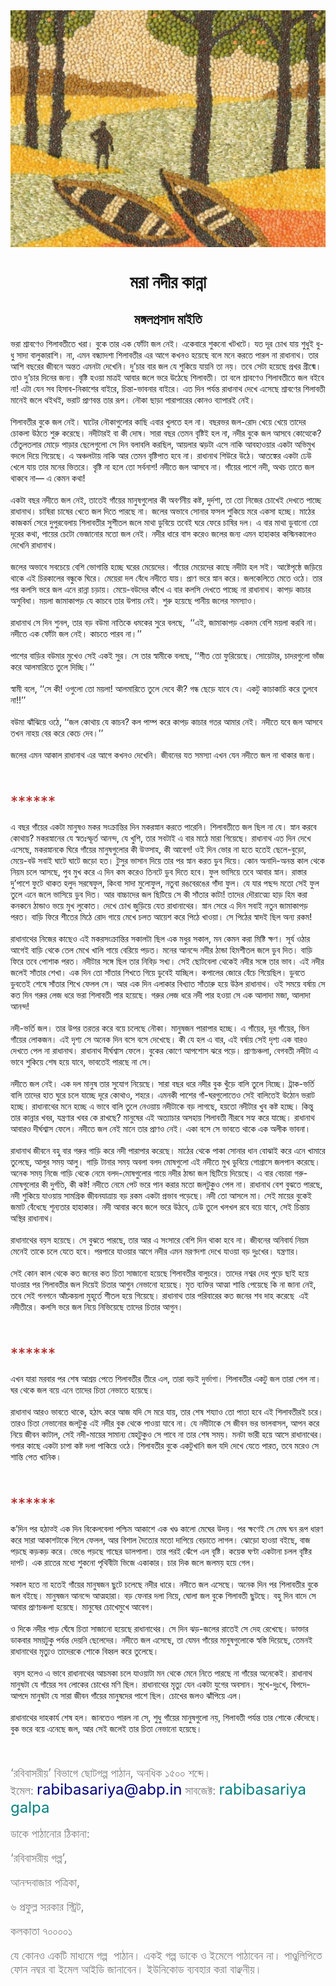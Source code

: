 <div align=center> <img src="./../metadata/images/মরা-নদীর-কান্না.jpg" align="center" ></div>
<h1 align=center>মরা নদীর কান্না</h1>
<h2 align=center>মঙ্গলপ্রসাদ মাইতি</h2>
&#x9AD;&#x9B0;&#x9BE; &#x9B6;&#x9CD;&#x9B0;&#x9BE;&#x9AC;&#x9A3;&#x9C7;&#x993; &#x9B6;&#x9BF;&#x9B2;&#x9BE;&#x9AC;&#x9A4;&#x9C0;&#x9A4;&#x9C7; &#x996;&#x9B0;&#x9BE;&#x964; &#x9AC;&#x9C1;&#x995;&#x9C7; &#x9A4;&#x9BE;&#x9B0; &#x98F;&#x995; &#x9AB;&#x9CB;&#x981;&#x99F;&#x9BE; &#x99C;&#x9B2; &#x9A8;&#x9C7;&#x987;&#x964; &#x98F;&#x995;&#x9C7;&#x9AC;&#x9BE;&#x9B0;&#x9C7; &#x9B6;&#x9C1;&#x995;&#x9A8;&#x9CB; &#x996;&#x99F;&#x996;&#x99F;&#x9C7;&#x964; &#x9AF;&#x9A4; &#x9A6;&#x9C2;&#x9B0; &#x99A;&#x9CB;&#x996; &#x9AF;&#x9BE;&#x9DF; &#x9B6;&#x9C1;&#x9A7;&#x9C1;&#x987; &#x9A7;&#x9C1;-&#x9A7;&#x9C1; &#x9B8;&#x9BE;&#x9A6;&#x9BE; &#x9AC;&#x9BE;&#x9B2;&#x9C1;&#x995;&#x9BE;&#x9B0;&#x9BE;&#x9B6;&#x9BF;&#x964; &#x9A8;&#x9BE;, &#x98F;&#x9AE;&#x9A8; &#x9AC;&#x9A8;&#x9CD;&#x9A7;&#x9CD;&#x9AF;&#x9BE;&#x9A6;&#x9B6;&#x9BE; &#x9B6;&#x9BF;&#x9B2;&#x9BE;&#x9AC;&#x9A4;&#x9C0;&#x9B0; &#x98F;&#x9B0; &#x986;&#x997;&#x9C7; &#x995;&#x996;&#x9A8;&#x993; &#x9B9;&#x9DF;&#x9C7;&#x99B;&#x9C7; &#x9AC;&#x9B2;&#x9C7; &#x9AE;&#x9A8;&#x9C7; &#x995;&#x9B0;&#x9A4;&#x9C7; &#x9AA;&#x9BE;&#x9B0;&#x9B2; &#x9A8;&#x9BE; &#x9B0;&#x9BE;&#x9A7;&#x9BE;&#x9A8;&#x9BE;&#x9A5;&#x964; &#x9A4;&#x9BE;&#x9B0; &#x986;&#x9B6;&#x9BF; &#x9AC;&#x99B;&#x9B0;&#x9C7;&#x9B0; &#x99C;&#x9C0;&#x9AC;&#x9A8;&#x9C7; &#x985;&#x9A8;&#x9CD;&#x9A4;&#x9A4; &#x98F;&#x9AE;&#x9A8;&#x99F;&#x9BE; &#x9A6;&#x9C7;&#x996;&#x9C7;&#x9A8;&#x9BF;&#x964; &#x9A6;&#x9C1;&#x2019;&#x99A;&#x9BE;&#x9B0; &#x9AC;&#x9BE;&#x9B0; &#x99C;&#x9B2; &#x9AF;&#x9C7; &#x9B6;&#x9C1;&#x995;&#x9BF;&#x9DF;&#x9C7; &#x9AF;&#x9BE;&#x9DF;&#x9A8;&#x9BF; &#x9A4;&#x9BE; &#x9A8;&#x9DF;&#x964; &#x9A4;&#x9AC;&#x9C7; &#x9B8;&#x9C7;&#x99F;&#x9BE; &#x9B9;&#x9DF;&#x9C7;&#x99B;&#x9C7; &#x9AA;&#x9CD;&#x9B0;&#x996;&#x9B0; &#x997;&#x9CD;&#x9B0;&#x9C0;&#x9B7;&#x9CD;&#x9AE;&#x9C7;&#x964; &#x9A4;&#x9BE;&#x993; &#x9A6;&#x9C1;&#x2019;&#x99A;&#x9BE;&#x9B0; &#x9A6;&#x9BF;&#x9A8;&#x9C7;&#x9B0; &#x99C;&#x9A8;&#x9CD;&#x9AF;&#x964; &#x9AC;&#x9C3;&#x9B7;&#x9CD;&#x99F;&#x9BF; &#x9B9;&#x993;&#x9DF;&#x9BE; &#x9AE;&#x9BE;&#x9A4;&#x9CD;&#x9B0;&#x987; &#x986;&#x9AC;&#x9BE;&#x9B0; &#x99C;&#x9B2;&#x9C7; &#x9AD;&#x9B0;&#x9C7; &#x989;&#x9A0;&#x9C7;&#x99B;&#x9C7; &#x9B6;&#x9BF;&#x9B2;&#x9BE;&#x9AC;&#x9A4;&#x9C0;&#x964; &#x9A4;&#x9BE; &#x9AC;&#x9B2;&#x9C7; &#x9B6;&#x9CD;&#x9B0;&#x9BE;&#x9AC;&#x9A3;&#x9C7;&#x993; &#x9B6;&#x9BF;&#x9B2;&#x9BE;&#x9AC;&#x9A4;&#x9C0;&#x9A4;&#x9C7; &#x99C;&#x9B2; &#x9AC;&#x987;&#x9AC;&#x9C7; &#x9A8;&#x9BE;! &#x98F;&#x99F;&#x9BE; &#x9AF;&#x9C7;&#x9A8; &#x9B8;&#x9AC; &#x9B9;&#x9BF;&#x9B8;&#x9BE;&#x9AC;-&#x9A8;&#x9BF;&#x995;&#x9BE;&#x9B6;&#x9C7;&#x9B0; &#x9AC;&#x9BE;&#x987;&#x9B0;&#x9C7;, &#x99A;&#x9BF;&#x9A8;&#x9CD;&#x9A4;&#x9BE;-&#x9AD;&#x9BE;&#x9AC;&#x9A8;&#x9BE;&#x9B0; &#x9AC;&#x9BE;&#x987;&#x9B0;&#x9C7;&#x964; &#x98F;&#x9A4; &#x9A6;&#x9BF;&#x9A8; &#x9AA;&#x9B0;&#x9CD;&#x9AF;&#x9A8;&#x9CD;&#x9A4; &#x9B0;&#x9BE;&#x9A7;&#x9BE;&#x9A8;&#x9BE;&#x9A5; &#x9A6;&#x9C7;&#x996;&#x9C7; &#x98F;&#x9B8;&#x9C7;&#x99B;&#x9C7; &#x9B6;&#x9CD;&#x9B0;&#x9BE;&#x9AC;&#x9A3;&#x9C7;&#x9B0; &#x9B6;&#x9BF;&#x9B2;&#x9BE;&#x9AC;&#x9A4;&#x9C0; &#x9AE;&#x9BE;&#x9A8;&#x9C7;&#x987; &#x99C;&#x9B2;&#x9C7; &#x9A5;&#x987;&#x9A5;&#x987;, &#x9AD;&#x9B0;&#x9BE;&#x99F; &#x9AA;&#x9CD;&#x9B0;&#x9BE;&#x9A3;&#x9AC;&#x9A8;&#x9CD;&#x9A4; &#x9A4;&#x9BE;&#x9B0; &#x9B0;&#x9C2;&#x9AA;&#x964; &#x9A8;&#x9CC;&#x995;&#x9BE; &#x99B;&#x9BE;&#x9DC;&#x9BE; &#x9AA;&#x9BE;&#x9B0;&#x9BE;&#x9AA;&#x9BE;&#x9B0;&#x9C7;&#x9B0; &#x995;&#x9CB;&#x9A8;&#x993; &#x9AC;&#x9CD;&#x9AF;&#x9BE;&#x9AA;&#x9BE;&#x9B0;&#x987; &#x9A8;&#x9C7;&#x987;&#x964;<br> <br>&#x9B6;&#x9BF;&#x9B2;&#x9BE;&#x9AC;&#x9A4;&#x9C0;&#x9B0; &#x9AC;&#x9C1;&#x995;&#x9C7; &#x99C;&#x9B2; &#x9A8;&#x9C7;&#x987;&#x964; &#x998;&#x9BE;&#x99F;&#x9C7;&#x9B0; &#x9A8;&#x9CC;&#x995;&#x9BE;&#x997;&#x9C1;&#x9B2;&#x9CB;&#x9B0; &#x995;&#x9BE;&#x99B;&#x9BF; &#x98F;&#x9AC;&#x9BE;&#x9B0; &#x996;&#x9C1;&#x9B2;&#x9A4;&#x9C7; &#x9B9;&#x9B2; &#x9A8;&#x9BE;&#x964; &#x9AC;&#x99B;&#x9B0;&#x9AD;&#x9B0; &#x99C;&#x9B2;-&#x9B0;&#x9CB;&#x9A6; &#x996;&#x9C7;&#x9DF;&#x9C7; &#x996;&#x9C7;&#x9DF;&#x9C7; &#x9A4;&#x9BE;&#x9A6;&#x9C7;&#x9B0; &#x99A;&#x9CB;&#x995;&#x9B2;&#x9BE; &#x989;&#x9A0;&#x9A4;&#x9C7; &#x9B6;&#x9C1;&#x9B0;&#x9C1; &#x995;&#x9B0;&#x9C7;&#x99B;&#x9C7;&#x964; &#x9A8;&#x9A6;&#x9C0;&#x99F;&#x9BE;&#x9B0;&#x987; &#x9AC;&#x9BE; &#x995;&#x9C0; &#x9A6;&#x9CB;&#x9B7;&#x964; &#x9B8;&#x9BE;&#x9B0;&#x9BE; &#x9AC;&#x99B;&#x9B0; &#x9A4;&#x9C7;&#x9AE;&#x9A8; &#x9AC;&#x9C3;&#x9B7;&#x9CD;&#x99F;&#x9BF;&#x987; &#x9B9;&#x9B2; &#x9A8;&#x9BE;, &#x9A8;&#x9A6;&#x9C0;&#x9B0; &#x9AC;&#x9C1;&#x995;&#x9C7; &#x99C;&#x9B2; &#x986;&#x9B8;&#x9AC;&#x9C7; &#x995;&#x9CB;&#x9A4;&#x9CD;&#x9A5;&#x9C7;&#x995;&#x9C7;? &#x9A4;&#x9C7;&#x981;&#x9A4;&#x9C1;&#x9B2;&#x9A4;&#x9B2;&#x9BE;&#x9B0; &#x9AE;&#x9CB;&#x9DC;&#x9C7; &#x9AA;&#x9BE;&#x9DC;&#x9BE;&#x9B0; &#x99B;&#x9C7;&#x9B2;&#x9C7;&#x997;&#x9C1;&#x9B2;&#x9CB; &#x9B8;&#x9C7; &#x9A6;&#x9BF;&#x9A8; &#x9AC;&#x9B2;&#x9BE;&#x9AC;&#x9B2;&#x9BF; &#x995;&#x9B0;&#x99B;&#x9BF;&#x9B2;, &#x986;&#x9DF;&#x9B2;&#x9BE;&#x9B0; &#x99D;&#x9DC;&#x99F;&#x9BE; &#x98F;&#x9B8;&#x9C7; &#x9A8;&#x9BE;&#x995;&#x9BF; &#x986;&#x9AC;&#x9B9;&#x9BE;&#x993;&#x9DF;&#x9BE;&#x9B0; &#x98F;&#x995;&#x99F;&#x9BE; &#x985;&#x9AD;&#x9BF;&#x9AE;&#x9C1;&#x996; &#x9AC;&#x9A6;&#x9B2;&#x9C7; &#x9A6;&#x9BF;&#x9DF;&#x9C7; &#x997;&#x9BF;&#x9DF;&#x9C7;&#x99B;&#x9C7;&#x964; &#x98F; &#x985;&#x99E;&#x9CD;&#x99A;&#x9B2;&#x99F;&#x9BE;&#x9DF; &#x9A8;&#x9BE;&#x995;&#x9BF; &#x986;&#x9B0; &#x9A4;&#x9C7;&#x9AE;&#x9A8; &#x9AC;&#x9C3;&#x9B7;&#x9CD;&#x99F;&#x9BF;&#x9AA;&#x9BE;&#x9A4; &#x9B9;&#x9AC;&#x9C7; &#x9A8;&#x9BE;&#x964; &#x9B0;&#x9BE;&#x9A7;&#x9BE;&#x9A8;&#x9BE;&#x9A5; &#x9B6;&#x9BF;&#x989;&#x9B0;&#x9C7; &#x989;&#x9A0;&#x9C7;&#x964; &#x986;&#x9A4;&#x999;&#x9CD;&#x995;&#x9C7;&#x9B0; &#x98F;&#x995;&#x99F;&#x9BE; &#x9A2;&#x9C7;&#x989; &#x996;&#x9C7;&#x9B2;&#x9C7; &#x9AF;&#x9BE;&#x9DF; &#x9A4;&#x9BE;&#x9B0; &#x9AE;&#x9A8;&#x9C7;&#x9B0; &#x9AD;&#x9BF;&#x9A4;&#x9B0;&#x9C7;&#x964; &#x9AC;&#x9C3;&#x9B7;&#x9CD;&#x99F;&#x9BF; &#x9A8;&#x9BE; &#x9B9;&#x9B2;&#x9C7; &#x9A4;&#x9CB; &#x9B8;&#x9B0;&#x9CD;&#x9AC;&#x9A8;&#x9BE;&#x9B6;! &#x9A8;&#x9A6;&#x9C0;&#x9A4;&#x9C7; &#x99C;&#x9B2; &#x986;&#x9B8;&#x9AC;&#x9C7; &#x9A8;&#x9BE;&#x964; &#x997;&#x9BE;&#x981;&#x9DF;&#x9C7;&#x9B0; &#x9AA;&#x9BE;&#x9B6;&#x9C7; &#x9A8;&#x9A6;&#x9C0;, &#x985;&#x9A5;&#x99A; &#x9A4;&#x9BE;&#x9A4;&#x9C7; &#x99C;&#x9B2; &#x9A5;&#x9BE;&#x995;&#x9AC;&#x9C7; &#x9A8;&#x9BE;&#x2014; &#x98F; &#x995;&#x9C7;&#x9AE;&#x9A8; &#x995;&#x9A5;&#x9BE;!<br> <br>&#x98F;&#x995;&#x99F;&#x9BE; &#x9AC;&#x99B;&#x9B0; &#x9A8;&#x9A6;&#x9C0;&#x9A4;&#x9C7; &#x99C;&#x9B2; &#x9A8;&#x9C7;&#x987;, &#x9A4;&#x9BE;&#x9A4;&#x9C7;&#x987; &#x997;&#x9BE;&#x981;&#x9DF;&#x9C7;&#x9B0; &#x9AE;&#x9BE;&#x9A8;&#x9C1;&#x9B7;&#x997;&#x9C1;&#x9B2;&#x9CB;&#x9B0; &#x995;&#x9C0; &#x985;&#x9AC;&#x9B0;&#x9CD;&#x9A3;&#x9A8;&#x9C0;&#x9DF; &#x995;&#x9B7;&#x9CD;&#x99F;, &#x9A6;&#x9C1;&#x9B0;&#x9CD;&#x9A6;&#x9B6;&#x9BE;, &#x9A4;&#x9BE; &#x9A4;&#x9CB; &#x9A8;&#x9BF;&#x99C;&#x9C7;&#x9B0; &#x99A;&#x9CB;&#x996;&#x9C7;&#x987; &#x9A6;&#x9C7;&#x996;&#x9A4;&#x9C7; &#x9AA;&#x9BE;&#x99A;&#x9CD;&#x99B;&#x9C7; &#x9B0;&#x9BE;&#x9A7;&#x9BE;&#x9A8;&#x9BE;&#x9A5;&#x964; &#x99A;&#x9BE;&#x9B7;&#x9BF;&#x9B0;&#x9BE; &#x99A;&#x9BE;&#x9B7;&#x9C7;&#x9B0; &#x996;&#x9C7;&#x9A4;&#x9C7; &#x99C;&#x9B2; &#x9A6;&#x9BF;&#x9A4;&#x9C7; &#x9AA;&#x9BE;&#x9B0;&#x99B;&#x9C7; &#x9A8;&#x9BE;&#x964; &#x99C;&#x9B2;&#x9C7;&#x9B0; &#x985;&#x9AD;&#x9BE;&#x9AC;&#x9C7; &#x9B8;&#x9CB;&#x9A8;&#x9BE;&#x9B0; &#x9AB;&#x9B8;&#x9B2; &#x9B6;&#x9C1;&#x995;&#x9BF;&#x9DF;&#x9C7; &#x9AE;&#x9B0;&#x9C7; &#x98F;&#x995;&#x9B8;&#x9BE; &#x9B9;&#x99A;&#x9CD;&#x99B;&#x9C7;&#x964; &#x9AE;&#x9BE;&#x9A0;&#x9C7;&#x9B0; &#x995;&#x9BE;&#x99C;&#x995;&#x9B0;&#x9CD;&#x9AE; &#x9B8;&#x9C7;&#x9B0;&#x9C7; &#x9A6;&#x9C1;&#x9AA;&#x9C1;&#x9B0;&#x9AC;&#x9C7;&#x9B2;&#x9BE;&#x9DF; &#x9B6;&#x9BF;&#x9B2;&#x9BE;&#x9AC;&#x9A4;&#x9C0;&#x9B0; &#x9B8;&#x9C1;&#x9B6;&#x9C0;&#x9A4;&#x9B2; &#x99C;&#x9B2;&#x9C7; &#x9AE;&#x9BE;&#x9A5;&#x9BE; &#x9A1;&#x9C1;&#x9AC;&#x9BF;&#x9DF;&#x9C7; &#x9A4;&#x9AC;&#x9C7;&#x987; &#x998;&#x9B0;&#x9C7; &#x9AB;&#x9C7;&#x9B0;&#x9C7; &#x99A;&#x9BE;&#x9B7;&#x9BF;&#x9B0; &#x9A6;&#x9B2;&#x964; &#x98F; &#x9AC;&#x9BE;&#x9B0; &#x9AE;&#x9BE;&#x9A5;&#x9BE; &#x9A1;&#x9C1;&#x9AC;&#x9BE;&#x9A8;&#x9CB; &#x9A4;&#x9CB; &#x9A6;&#x9C2;&#x9B0;&#x9C7;&#x9B0; &#x995;&#x9A5;&#x9BE;, &#x9AA;&#x9BE;&#x9DF;&#x9C7;&#x9B0; &#x99A;&#x9C7;&#x99F;&#x9CB; &#x9AD;&#x9C7;&#x99C;&#x9BE;&#x9A8;&#x9CB;&#x9B0; &#x9AE;&#x9A4;&#x9CB; &#x99C;&#x9B2; &#x9A8;&#x9C7;&#x987;&#x964; &#x9A8;&#x9A6;&#x9C0;&#x9B0; &#x9A7;&#x9BE;&#x9B0;&#x9C7; &#x9AC;&#x9BE;&#x9B8; &#x995;&#x9B0;&#x9C7;&#x993; &#x99C;&#x9B2;&#x9C7;&#x9B0; &#x99C;&#x9A8;&#x9CD;&#x9AF; &#x98F;&#x9AE;&#x9A8; &#x9B9;&#x9BE;&#x9B9;&#x9BE;&#x995;&#x9BE;&#x9B0; &#x995;&#x9B8;&#x9CD;&#x9AE;&#x9BF;&#x9A8;&#x995;&#x9BE;&#x9B2;&#x9C7;&#x993; &#x9A6;&#x9C7;&#x996;&#x9C7;&#x9A8;&#x9BF; &#x9B0;&#x9BE;&#x9A7;&#x9BE;&#x9A8;&#x9BE;&#x9A5;&#x964;<br> <br>&#x99C;&#x9B2;&#x9C7;&#x9B0; &#x985;&#x9AD;&#x9BE;&#x9AC;&#x9C7; &#x9B8;&#x9AC;&#x99A;&#x9C7;&#x9DF;&#x9C7; &#x9AC;&#x9C7;&#x9B6;&#x9BF; &#x9AD;&#x9CB;&#x997;&#x9BE;&#x9A8;&#x9CD;&#x9A4;&#x9BF; &#x9B9;&#x99A;&#x9CD;&#x99B;&#x9C7; &#x998;&#x9B0;&#x9C7;&#x9B0; &#x9AE;&#x9C7;&#x9DF;&#x9C7;&#x9A6;&#x9C7;&#x9B0;&#x964; &#x997;&#x9BE;&#x981;&#x9DF;&#x9C7;&#x9B0; &#x9AE;&#x9C7;&#x9DF;&#x9C7;&#x9A6;&#x9C7;&#x9B0; &#x995;&#x9BE;&#x99B;&#x9C7; &#x9A8;&#x9A6;&#x9C0;&#x99F;&#x9BE; &#x9B9;&#x9B2; &#x9B8;&#x987;&#x964; &#x986;&#x9B7;&#x9CD;&#x99F;&#x9C7;&#x9AA;&#x9C3;&#x9B7;&#x9CD;&#x9A0;&#x9C7; &#x99C;&#x9DC;&#x9BF;&#x9DF;&#x9C7; &#x9A5;&#x9BE;&#x995;&#x9C7; &#x98F;&#x987; &#x99A;&#x9BF;&#x9B0;&#x995;&#x9BE;&#x9B2;&#x9C7;&#x9B0; &#x9AC;&#x9A8;&#x9CD;&#x9A7;&#x9C1;&#x995;&#x9C7; &#x998;&#x9BF;&#x9B0;&#x9C7;&#x964; &#x9AE;&#x9C7;&#x9DF;&#x9C7;&#x9B0;&#x9BE; &#x9A6;&#x9B2; &#x9AC;&#x9C7;&#x981;&#x9A7;&#x9C7; &#x9A8;&#x9A6;&#x9C0;&#x9A4;&#x9C7; &#x9AF;&#x9BE;&#x9DF;&#x964; &#x9AA;&#x9CD;&#x9B0;&#x9BE;&#x9A3; &#x9AD;&#x9B0;&#x9C7; &#x9B8;&#x9CD;&#x9A8;&#x9BE;&#x9A8; &#x995;&#x9B0;&#x9C7;&#x964; &#x99C;&#x9B2;&#x995;&#x9C7;&#x9B2;&#x9BF;&#x9A4;&#x9C7; &#x9AE;&#x9C7;&#x9A4;&#x9C7; &#x993;&#x9A0;&#x9C7;&#x964; &#x9A4;&#x9BE;&#x9B0; &#x9AA;&#x9B0; &#x995;&#x9B2;&#x9B8;&#x9BF; &#x9AD;&#x9B0;&#x9C7; &#x99C;&#x9B2; &#x98F;&#x9A8;&#x9C7; &#x9B0;&#x9BE;&#x9A8;&#x9CD;&#x9A8;&#x9BE; &#x99A;&#x9DC;&#x9BE;&#x9DF;&#x964; &#x9AE;&#x9C7;&#x9DF;&#x9C7;-&#x9AC;&#x989;&#x9A6;&#x9C7;&#x9B0; &#x995;&#x9BE;&#x981;&#x996;&#x9C7; &#x98F; &#x9AC;&#x9BE;&#x9B0; &#x995;&#x9B2;&#x9B8;&#x9BF; &#x9A6;&#x9C7;&#x996;&#x9A4;&#x9C7; &#x9AA;&#x9BE;&#x99A;&#x9CD;&#x99B;&#x9C7; &#x9A8;&#x9BE; &#x9B0;&#x9BE;&#x9A7;&#x9BE;&#x9A8;&#x9BE;&#x9A5;&#x964; &#x995;&#x9BE;&#x9AA;&#x9DC; &#x995;&#x9BE;&#x99A;&#x9BE;&#x9B0; &#x985;&#x9B8;&#x9C1;&#x9AC;&#x9BF;&#x9A7;&#x9BE;&#x964; &#x9AE;&#x9DF;&#x9B2;&#x9BE; &#x99C;&#x9BE;&#x9AE;&#x9BE;&#x995;&#x9BE;&#x9AA;&#x9DC; &#x9AF;&#x9C7; &#x995;&#x9BE;&#x99A;&#x9AC;&#x9C7; &#x9A4;&#x9BE;&#x9B0; &#x989;&#x9AA;&#x9BE;&#x9DF; &#x9A8;&#x9C7;&#x987;&#x964; &#x9B6;&#x9C1;&#x9B0;&#x9C1; &#x9B9;&#x9DF;&#x9C7;&#x99B;&#x9C7; &#x9AA;&#x9BE;&#x9A8;&#x9C0;&#x9DF; &#x99C;&#x9B2;&#x9C7;&#x9B0; &#x9B8;&#x9AE;&#x9B8;&#x9CD;&#x9AF;&#x9BE;&#x993;&#x964;<br> <br>&#x9B0;&#x9BE;&#x9A7;&#x9BE;&#x9A8;&#x9BE;&#x9A5; &#x9B8;&#x9C7; &#x9A6;&#x9BF;&#x9A8; &#x9B6;&#x9C1;&#x9A8;&#x9B2;, &#x9A4;&#x9BE;&#x9B0; &#x9AC;&#x9DC; &#x9AC;&#x989;&#x9AE;&#x9BE; &#x9A8;&#x9BE;&#x9A4;&#x9BF;&#x995;&#x9C7; &#x9A7;&#x9AE;&#x995;&#x9C7;&#x9B0; &#x9B8;&#x9C1;&#x9B0;&#x9C7; &#x9AC;&#x9B2;&#x99B;&#x9C7;,&#xA0; &#x2018;&#x2018;&#x98F;&#x987;, &#x99C;&#x9BE;&#x9AE;&#x9BE;&#x995;&#x9BE;&#x9AA;&#x9DC; &#x98F;&#x995;&#x9A6;&#x9AE; &#x9AC;&#x9C7;&#x9B6;&#x9BF; &#x9AE;&#x9DF;&#x9B2;&#x9BE; &#x995;&#x9B0;&#x9AC;&#x9BF; &#x9A8;&#x9BE;&#x964; &#x9A8;&#x9A6;&#x9C0;&#x9A4;&#x9C7; &#x98F;&#x995; &#x9AB;&#x9CB;&#x981;&#x99F;&#x9BE; &#x99C;&#x9B2; &#x9A8;&#x9C7;&#x987;&#x964; &#x995;&#x9BE;&#x99A;&#x9A4;&#x9C7; &#x9AA;&#x9BE;&#x9B0;&#x9AC; &#x9A8;&#x9BE;&#x964;&#x2019;&#x2019;<br> <br>&#x9AA;&#x9BE;&#x9B6;&#x9C7;&#x9B0; &#x9AC;&#x9BE;&#x9DC;&#x9BF;&#x9B0; &#x9AC;&#x989;&#x9AE;&#x9BE;&#x9B0; &#x9AE;&#x9C1;&#x996;&#x9C7;&#x993; &#x9B8;&#x9C7;&#x987; &#x98F;&#x995;&#x987; &#x9B8;&#x9C1;&#x9B0;&#x964; &#x9B8;&#x9C7; &#x9A4;&#x9BE;&#x9B0; &#x9B8;&#x9CD;&#x9AC;&#x9BE;&#x9AE;&#x9C0;&#x995;&#x9C7; &#x9AC;&#x9B2;&#x99B;&#x9C7;, &#x2018;&#x2018;&#x9B6;&#x9C0;&#x9A4; &#x9A4;&#x9CB; &#x9AB;&#x9C1;&#x9B0;&#x9BF;&#x9DF;&#x9C7;&#x99B;&#x9C7;&#x964; &#x9B8;&#x9CB;&#x9DF;&#x9C7;&#x99F;&#x9BE;&#x9B0;, &#x99A;&#x9BE;&#x9A6;&#x9B0;&#x997;&#x9C1;&#x9B2;&#x9CB; &#x9AD;&#x9BE;&#x981;&#x99C; &#x995;&#x9B0;&#x9C7; &#x986;&#x9B2;&#x9AE;&#x9BE;&#x9B0;&#x9BF;&#x9A4;&#x9C7; &#x9A4;&#x9C1;&#x9B2;&#x9C7; &#x9A6;&#x9BF;&#x99A;&#x9CD;&#x99B;&#x9BF;&#x964;&#x2019;&#x2019;<br> <br>&#x9B8;&#x9CD;&#x9AC;&#x9BE;&#x9AE;&#x9C0; &#x9AC;&#x9B2;&#x9C7;, &#x2018;&#x2018;&#x9B8;&#x9C7; &#x995;&#x9C0;! &#x993;&#x997;&#x9C1;&#x9B2;&#x9CB; &#x9A4;&#x9CB; &#x9AE;&#x9DF;&#x9B2;&#x9BE;! &#x986;&#x9B2;&#x9AE;&#x9BE;&#x9B0;&#x9BF;&#x9A4;&#x9C7; &#x9A4;&#x9C1;&#x9B2;&#x9C7; &#x9A6;&#x9C7;&#x9AC;&#x9C7; &#x995;&#x9C0;? &#x997;&#x9A8;&#x9CD;&#x9A7; &#x99B;&#x9C7;&#x9DC;&#x9C7; &#x9AF;&#x9BE;&#x9AC;&#x9C7; &#x9AF;&#x9C7;&#x964; &#x98F;&#x995;&#x99F;&#x9C1; &#x995;&#x9BE;&#x99A;&#x9BE;&#x995;&#x9BE;&#x99A;&#x9BF; &#x995;&#x9B0;&#x9C7; &#x9A4;&#x9C1;&#x9B2;&#x9AC;&#x9C7; &#x9A8;&#x9BE;!!&#x2019;&#x2019;<br> <br>&#x9AC;&#x989;&#x9AE;&#x9BE; &#x99D;&#x9BE;&#x981;&#x99D;&#x9BF;&#x9DF;&#x9C7; &#x993;&#x9A0;&#x9C7;, &#x2018;&#x2018;&#x99C;&#x9B2; &#x995;&#x9CB;&#x9A5;&#x9BE;&#x9DF; &#x9AF;&#x9C7; &#x995;&#x9BE;&#x99A;&#x9AC;? &#x995;&#x9B2; &#x9AA;&#x9BE;&#x9AE;&#x9CD;&#x9AA; &#x995;&#x9B0;&#x9C7; &#x995;&#x9BE;&#x9AA;&#x9DC; &#x995;&#x9BE;&#x99A;&#x9BE;&#x9B0; &#x997;&#x9A4;&#x9B0; &#x986;&#x9AE;&#x9BE;&#x9B0; &#x9A8;&#x9C7;&#x987;&#x964; &#x9A8;&#x9A6;&#x9C0;&#x9A4;&#x9C7; &#x9AF;&#x9AC;&#x9C7; &#x99C;&#x9B2; &#x986;&#x9B8;&#x9AC;&#x9C7; &#x9A4;&#x996;&#x9A8; &#x9A8;&#x9BE;&#x9B9;&#x9DF; &#x9AC;&#x9C7;&#x9B0; &#x995;&#x9B0;&#x9C7; &#x995;&#x9C7;&#x99A;&#x9C7; &#x9A6;&#x9C7;&#x9AC;&#x964;&#x2019;&#x2019;<br> <br>&#x99C;&#x9B2;&#x9C7;&#x9B0; &#x98F;&#x9AE;&#x9A8; &#x986;&#x995;&#x9BE;&#x9B2; &#x9B0;&#x9BE;&#x9A7;&#x9BE;&#x9A8;&#x9BE;&#x9A5; &#x98F;&#x9B0; &#x986;&#x997;&#x9C7; &#x995;&#x996;&#x9A8;&#x993; &#x9A6;&#x9C7;&#x996;&#x9C7;&#x9A8;&#x9BF;&#x964; &#x99C;&#x9C0;&#x9AC;&#x9A8;&#x9C7;&#x9B0; &#x9AF;&#x9A4; &#x9B8;&#x9AE;&#x9B8;&#x9CD;&#x9AF;&#x9BE; &#x98F;&#x996;&#x9A8; &#x9AF;&#x9C7;&#x9A8; &#x9A8;&#x9A6;&#x9C0;&#x9A4;&#x9C7; &#x99C;&#x9B2; &#x9A8;&#x9BE; &#x9A5;&#x9BE;&#x995;&#x9BE;&#x9B0; &#x99C;&#x9A8;&#x9CD;&#x9AF;&#x964;<br> <br>&#xA0;<br> <br><span style="color:#B22222;font-size:24px;">******</span><br> <br>&#x98F; &#x9AC;&#x99B;&#x9B0; &#x997;&#x9BE;&#x981;&#x9DF;&#x9C7;&#x9B0; &#x98F;&#x995;&#x99F;&#x9BE; &#x9AE;&#x9BE;&#x9A8;&#x9C1;&#x9B7;&#x993; &#x9AE;&#x995;&#x9B0; &#x9B8;&#x982;&#x995;&#x9CD;&#x9B0;&#x9BE;&#x9A8;&#x9CD;&#x9A4;&#x9BF;&#x9B0; &#x9A6;&#x9BF;&#x9A8; &#x9AE;&#x995;&#x9B0;&#x9B8;&#x9CD;&#x9A8;&#x9BE;&#x9A8; &#x995;&#x9B0;&#x9A4;&#x9C7; &#x9AA;&#x9BE;&#x9B0;&#x9C7;&#x9A8;&#x9BF;&#x964; &#x9B6;&#x9BF;&#x9B2;&#x9BE;&#x9AC;&#x9A4;&#x9C0;&#x9A4;&#x9C7; &#x99C;&#x9B2; &#x99B;&#x9BF;&#x9B2; &#x9A8;&#x9BE; &#x9AF;&#x9C7;&#x964; &#x9B8;&#x9CD;&#x9A8;&#x9BE;&#x9A8; &#x995;&#x9B0;&#x9AC;&#x9C7; &#x995;&#x9CB;&#x9A5;&#x9BE;&#x9DF;? &#x9AE;&#x995;&#x9B0;&#x9B8;&#x9CD;&#x9A8;&#x9BE;&#x9A8;&#x9C7;&#x9B0; &#x9AF;&#x9C7; &#x9B8;&#x9CD;&#x9AC;&#x9A4;&#x983;&#x9B8;&#x9CD;&#x9AB;&#x9C2;&#x9B0;&#x9CD;&#x9A4; &#x986;&#x9A8;&#x9A8;&#x9CD;&#x9A6;, &#x9AF;&#x9C7; &#x996;&#x9C1;&#x9B6;&#x9BF;, &#x9A4;&#x9BE;&#x9B0; &#x9B8;&#x9AC;&#x99F;&#x9BE;&#x987; &#x98F; &#x9AC;&#x9BE;&#x9B0; &#x9AE;&#x9BE;&#x9A0;&#x9C7; &#x9AE;&#x9BE;&#x9B0;&#x9BE; &#x997;&#x9BF;&#x9DF;&#x9C7;&#x99B;&#x9C7;&#x964; &#x9B0;&#x9BE;&#x9A7;&#x9BE;&#x9A8;&#x9BE;&#x9A5; &#x98F;&#x9A4; &#x9A6;&#x9BF;&#x9A8; &#x9A6;&#x9C7;&#x996;&#x9C7; &#x98F;&#x9B8;&#x9C7;&#x99B;&#x9C7;, &#x9AE;&#x995;&#x9B0;&#x9B8;&#x9CD;&#x9A8;&#x9BE;&#x9A8;&#x995;&#x9C7; &#x998;&#x9BF;&#x9B0;&#x9C7; &#x997;&#x9BE;&#x981;&#x9DF;&#x9C7;&#x9B0; &#x9AE;&#x9BE;&#x9A8;&#x9C1;&#x9B7;&#x997;&#x9C1;&#x9B2;&#x9CB;&#x9B0; &#x995;&#x9C0; &#x989;&#x9A4;&#x9CD;&#x200D;&#x9B8;&#x9BE;&#x9B9;, &#x995;&#x9C0; &#x986;&#x9AC;&#x9C7;&#x997;! &#x993;&#x987; &#x9A6;&#x9BF;&#x9A8; &#x9AD;&#x9CB;&#x9B0; &#x9A8;&#x9BE; &#x9B9;&#x9A4;&#x9C7; &#x9B9;&#x9A4;&#x9C7;&#x987; &#x99B;&#x9C7;&#x9B2;&#x9C7;-&#x9AC;&#x9C1;&#x9DC;&#x9CB;, &#x9AE;&#x9C7;&#x9DF;&#x9C7;-&#x9AC;&#x989; &#x9B8;&#x9AC;&#x9BE;&#x987; &#x998;&#x9BE;&#x99F;&#x9C7; &#x998;&#x9BE;&#x99F;&#x9C7; &#x99C;&#x9DC;&#x9CB; &#x9B9;&#x9A4;&#x964; &#x99F;&#x9C1;&#x9B8;&#x9C1;&#x9B0; &#x9AD;&#x9BE;&#x9B8;&#x9BE;&#x9A8; &#x9A6;&#x9BF;&#x9DF;&#x9C7; &#x9A4;&#x9BE;&#x9B0; &#x9AA;&#x9B0; &#x9B8;&#x9CD;&#x9A8;&#x9BE;&#x9A8; &#x995;&#x9B0;&#x9A4; &#x9A1;&#x9C1;&#x9AC; &#x9A6;&#x9BF;&#x9DF;&#x9C7;&#x964; &#x995;&#x9CB;&#x9A8; &#x985;&#x9A8;&#x9BE;&#x9A6;&#x9BF;-&#x985;&#x9A8;&#x9A8;&#x9CD;&#x9A4; &#x995;&#x9BE;&#x9B2; &#x9A5;&#x9C7;&#x995;&#x9C7; &#x9A8;&#x9BF;&#x9DF;&#x9AE; &#x99A;&#x9B2;&#x9C7; &#x986;&#x9B8;&#x99B;&#x9C7;, &#x9AA;&#x9C1;&#x9AC; &#x9AE;&#x9C1;&#x996; &#x995;&#x9B0;&#x9C7; &#x98F; &#x9A6;&#x9BF;&#x9A8; &#x995;&#x9AE; &#x995;&#x9B0;&#x9C7;&#x993; &#x9A4;&#x9BF;&#x9A8;&#x99F;&#x9C7; &#x9A1;&#x9C1;&#x9AC; &#x9A6;&#x9BF;&#x9A4;&#x9C7; &#x9B9;&#x9AC;&#x9C7;&#x964; &#x9AB;&#x9C1;&#x9B2; &#x9AD;&#x9BE;&#x9B8;&#x9BF;&#x9DF;&#x9C7; &#x9A4;&#x9AC;&#x9C7; &#x986;&#x9AC;&#x9BE;&#x9B0; &#x9B8;&#x9CD;&#x9A8;&#x9BE;&#x9A8;&#x964; &#x9B0;&#x9BE;&#x9B8;&#x9CD;&#x9A4;&#x9BE;&#x9B0; &#x9A6;&#x9C1;&#x2019;&#x9AA;&#x9BE;&#x9B6;&#x9C7; &#x9AB;&#x9C1;&#x99F;&#x9C7; &#x9A5;&#x9BE;&#x995;&#x9A4; &#x9B9;&#x9B2;&#x9C1;&#x9A6; &#x9B8;&#x9B0;&#x9B7;&#x9C7;&#x9AB;&#x9C1;&#x9B2;, &#x995;&#x9BF;&#x982;&#x9AC;&#x9BE; &#x9B8;&#x9BE;&#x9A6;&#x9BE; &#x9AE;&#x9C1;&#x9B2;&#x9CB;&#x9AB;&#x9C1;&#x9B2;, &#x9A8;&#x9A4;&#x9C1;&#x9AC;&#x9BE; &#x9B0;&#x999;&#x9AC;&#x9C7;&#x9B0;&#x999;&#x9C7;&#x9B0; &#x997;&#x9BE;&#x981;&#x9A6;&#x9BE; &#x9AB;&#x9C1;&#x9B2;&#x964; &#x9AF;&#x9C7; &#x9AF;&#x9BE;&#x9B0; &#x9AA;&#x99B;&#x9A8;&#x9CD;&#x9A6; &#x9AE;&#x9A4;&#x9CB; &#x9B8;&#x9C7;&#x987; &#x9AB;&#x9C1;&#x9B2; &#x9A4;&#x9C1;&#x9B2;&#x9C7; &#x98F;&#x9A8;&#x9C7; &#x99C;&#x9B2;&#x9C7; &#x9AD;&#x9BE;&#x9B8;&#x9BF;&#x9DF;&#x9C7; &#x9A1;&#x9C1;&#x9AC; &#x9A6;&#x9BF;&#x9A4;&#x964; &#x986;&#x9B0; &#x9AC;&#x9BE;&#x99A;&#x9CD;&#x99A;&#x9BE;&#x9A6;&#x9C7;&#x9B0; &#x99C;&#x9B2; &#x99B;&#x9BF;&#x99F;&#x9BF;&#x9DF;&#x9C7; &#x9B8;&#x9C7; &#x995;&#x9C0; &#x9B8;&#x9BE;&#x981;&#x9A4;&#x9BE;&#x9B0; &#x995;&#x9BE;&#x99F;&#x9BE;! &#x9A4;&#x9BE;&#x9A6;&#x9C7;&#x9B0; &#x9A6;&#x9CC;&#x9B0;&#x9BE;&#x9A4;&#x9CD;&#x9AE;&#x9CD;&#x9AF;&#x9C7; &#x9B9;&#x9BE;&#x9DC; &#x9B9;&#x9BF;&#x9AE; &#x995;&#x9B0;&#x9BE; &#x995;&#x9A8;&#x995;&#x9A8;&#x9C7; &#x9A0;&#x9BE;&#x9A8;&#x9CD;&#x9A1;&#x9BE;&#x993; &#x9AD;&#x9DF;&#x9C7; &#x9AE;&#x9C1;&#x996; &#x9B2;&#x9C1;&#x995;&#x9CB;&#x9A4;&#x964; &#x9A6;&#x9C7;&#x996;&#x9C7; &#x99A;&#x9CB;&#x996; &#x99C;&#x9C1;&#x9DC;&#x9BF;&#x9DF;&#x9C7; &#x9AF;&#x9C7;&#x9A4; &#x9B0;&#x9BE;&#x9A7;&#x9BE;&#x9A8;&#x9BE;&#x9A5;&#x9C7;&#x9B0;&#x964; &#x9B8;&#x9CD;&#x9A8;&#x9BE;&#x9A8; &#x9B8;&#x9C7;&#x9B0;&#x9C7; &#x98F; &#x9A6;&#x9BF;&#x9A8; &#x9B8;&#x9AC;&#x9BE;&#x987; &#x9A8;&#x9A4;&#x9C1;&#x9A8; &#x99C;&#x9BE;&#x9AE;&#x9BE;&#x995;&#x9BE;&#x9AA;&#x9DC; &#x9AA;&#x9B0;&#x9A4;&#x964; &#x9AC;&#x9BE;&#x9DC;&#x9BF; &#x9AB;&#x9BF;&#x9B0;&#x9C7; &#x9B6;&#x9C0;&#x9A4;&#x9C7;&#x9B0; &#x9AE;&#x9BF;&#x9A0;&#x9C7; &#x9B0;&#x9CB;&#x9A6; &#x997;&#x9BE;&#x9DF;&#x9C7; &#x9AE;&#x9C7;&#x996;&#x9C7; &#x99A;&#x9B2;&#x9A4; &#x986;&#x9DF;&#x9C7;&#x9B6; &#x995;&#x9B0;&#x9C7; &#x9AA;&#x9BF;&#x9A0;&#x9C7; &#x996;&#x9BE;&#x993;&#x9DF;&#x9BE;&#x964; &#x9B8;&#x9C7; &#x9AA;&#x9BF;&#x9A0;&#x9C7;&#x9B0; &#x9B8;&#x9CD;&#x9AC;&#x9BE;&#x9A6;&#x987; &#x99B;&#x9BF;&#x9B2; &#x985;&#x9A8;&#x9CD;&#x9AF; &#x9B0;&#x995;&#x9AE;!<br> <br>&#x9B0;&#x9BE;&#x9A7;&#x9BE;&#x9A8;&#x9BE;&#x9A5;&#x9C7;&#x9B0; &#x9A8;&#x9BF;&#x99C;&#x9C7;&#x9B0; &#x995;&#x9BE;&#x99B;&#x9C7;&#x993; &#x98F;&#x987; &#x9AE;&#x995;&#x9B0;&#x9B8;&#x982;&#x995;&#x9CD;&#x9B0;&#x9BE;&#x9A8;&#x9CD;&#x9A4;&#x9BF;&#x9B0; &#x9B8;&#x995;&#x9BE;&#x9B2;&#x99F;&#x9BE; &#x99B;&#x9BF;&#x9B2; &#x98F;&#x995; &#x9AE;&#x9A7;&#x9C1;&#x9B0; &#x9B8;&#x995;&#x9BE;&#x9B2;, &#x9AE;&#x9A8; &#x995;&#x9C7;&#x9AE;&#x9A8; &#x995;&#x9B0;&#x9BE; &#x9AE;&#x9BF;&#x9B7;&#x9CD;&#x99F;&#x9BF; &#x995;&#x9CD;&#x9B7;&#x9A3;&#x964; &#x9B8;&#x9C2;&#x9B0;&#x9CD;&#x9AF; &#x993;&#x9A0;&#x9BE;&#x9B0; &#x986;&#x997;&#x9C7;&#x987; &#x9AC;&#x9BE;&#x9DC;&#x9BF; &#x9A5;&#x9C7;&#x995;&#x9C7; &#x9A4;&#x9C7;&#x9B2; &#x9AE;&#x9C7;&#x996;&#x9C7; &#x996;&#x9BE;&#x9B2;&#x9BF; &#x997;&#x9BE;&#x9DF;&#x9C7; &#x9AC;&#x9C7;&#x9B0;&#x9BF;&#x9DF;&#x9C7; &#x9AA;&#x9DC;&#x9A4;&#x964; &#x9AE;&#x9A8;&#x9C7;&#x9B0; &#x986;&#x9A8;&#x9A8;&#x9CD;&#x9A6;&#x9C7; &#x9A8;&#x9A6;&#x9C0;&#x9B0; &#x9A0;&#x9BE;&#x9A8;&#x9CD;&#x9A1;&#x9BE; &#x9B9;&#x9BF;&#x9AE;&#x9B6;&#x9C0;&#x9A4;&#x9B2; &#x99C;&#x9B2;&#x9C7; &#x9A1;&#x9C1;&#x9AC; &#x9A6;&#x9BF;&#x9A4;&#x964; &#x9AC;&#x9BE;&#x9DC;&#x9BF; &#x9AB;&#x9BF;&#x9B0;&#x9C7; &#x9A4;&#x9AC;&#x9C7; &#x9AA;&#x9CB;&#x9B6;&#x9BE;&#x995; &#x9AA;&#x9B0;&#x9A4;&#x964; &#x9A8;&#x9A6;&#x9C0;&#x99F;&#x9BE;&#x9B0; &#x9B8;&#x999;&#x9CD;&#x997;&#x9C7; &#x99B;&#x9BF;&#x9B2; &#x9A4;&#x9BE;&#x9B0; &#x9A8;&#x9BF;&#x9AC;&#x9BF;&#x9DC; &#x9B8;&#x996;&#x9CD;&#x9AF;&#x964; &#x9B8;&#x9C7;&#x987; &#x99B;&#x9CB;&#x99F;&#x9AC;&#x9C7;&#x9B2;&#x9BE; &#x9A5;&#x9C7;&#x995;&#x9C7;&#x987; &#x9A8;&#x9A6;&#x9C0;&#x9B0; &#x9B8;&#x999;&#x9CD;&#x997;&#x9C7; &#x9A4;&#x9BE;&#x9B0; &#x9AD;&#x9BE;&#x9AC;&#x964; &#x98F;&#x987; &#x9A8;&#x9A6;&#x9C0;&#x9B0; &#x99C;&#x9B2;&#x9C7;&#x987; &#x9B8;&#x9BE;&#x981;&#x9A4;&#x9BE;&#x9B0; &#x9B6;&#x9C7;&#x996;&#x9BE;&#x964; &#x98F;&#x995; &#x9A6;&#x9BF;&#x9A8; &#x9A4;&#x9CB; &#x9B8;&#x9BE;&#x981;&#x9A4;&#x9BE;&#x9B0; &#x9B6;&#x9BF;&#x996;&#x9A4;&#x9C7; &#x997;&#x9BF;&#x9DF;&#x9C7; &#x9A1;&#x9C1;&#x9AC;&#x9C7;&#x987; &#x9AF;&#x9BE;&#x99A;&#x9CD;&#x99B;&#x9BF;&#x9B2;&#x964; &#x995;&#x9AA;&#x9BE;&#x9B2;&#x9C7;&#x9B0; &#x99C;&#x9CB;&#x9B0;&#x9C7; &#x9AC;&#x9C7;&#x981;&#x99A;&#x9C7; &#x997;&#x9BF;&#x9DF;&#x9C7;&#x99B;&#x9BF;&#x9B2;&#x964; &#x9A1;&#x9C1;&#x9AC;&#x9A4;&#x9C7; &#x9A1;&#x9C1;&#x9AC;&#x9A4;&#x9C7;&#x987; &#x9B6;&#x9C7;&#x9B7;&#x9C7; &#x9B8;&#x9BE;&#x981;&#x9A4;&#x9BE;&#x9B0; &#x9B6;&#x9BF;&#x996;&#x9C7; &#x9AB;&#x9C7;&#x9B2;&#x9B2; &#x9B8;&#x9C7;&#x964; &#x986;&#x9B0; &#x98F;&#x995; &#x9A6;&#x9BF;&#x9A8; &#x98F;&#x9B2;&#x9BE;&#x995;&#x9BE;&#x9B0; &#x9AC;&#x9BF;&#x996;&#x9CD;&#x9AF;&#x9BE;&#x9A4; &#x9B8;&#x9BE;&#x981;&#x9A4;&#x9BE;&#x9B0;&#x9C1; &#x9B9;&#x9DF;&#x9C7; &#x989;&#x9A0;&#x9B2; &#x9B0;&#x9BE;&#x9A7;&#x9BE;&#x9A8;&#x9BE;&#x9A5;&#x964; &#x993;&#x987; &#x9B8;&#x9AE;&#x9DF;&#x9C7; &#x9AC;&#x9B0;&#x9CD;&#x9B7;&#x9BE;&#x9DF; &#x9B8;&#x9C7; &#x995;&#x9A4; &#x9A6;&#x9BF;&#x9A8; &#x997;&#x9B0;&#x9C1;&#x9B0; &#x9B2;&#x9C7;&#x99C; &#x9A7;&#x9B0;&#x9C7; &#x9AD;&#x9B0;&#x9BE; &#x9B6;&#x9BF;&#x9B2;&#x9BE;&#x9AC;&#x9A4;&#x9C0; &#x9AA;&#x9BE;&#x9B0; &#x9B9;&#x9DF;&#x9C7;&#x99B;&#x9C7;&#x964; &#x997;&#x9B0;&#x9C1;&#x9B0; &#x9B2;&#x9C7;&#x99C; &#x9A7;&#x9B0;&#x9C7; &#x9A8;&#x9A6;&#x9C0; &#x9AA;&#x9BE;&#x9B0; &#x9B9;&#x993;&#x9DF;&#x9BE; &#x9B8;&#x9C7; &#x98F;&#x995; &#x986;&#x9B2;&#x9BE;&#x9A6;&#x9BE; &#x9AE;&#x99C;&#x9BE;, &#x986;&#x9B2;&#x9BE;&#x9A6;&#x9BE; &#x986;&#x9A8;&#x9A8;&#x9CD;&#x9A6;!<br> <br>&#x9A8;&#x9A6;&#x9C0;-&#x9AD;&#x9B0;&#x9CD;&#x9A4;&#x9BF; &#x99C;&#x9B2;&#x964; &#x9A4;&#x9BE;&#x9B0; &#x989;&#x9AA;&#x9B0; &#x9A4;&#x9B0;&#x9A4;&#x9B0; &#x995;&#x9B0;&#x9C7; &#x9AC;&#x9DF;&#x9C7; &#x99A;&#x9B2;&#x9C7;&#x99B;&#x9C7; &#x9A8;&#x9CC;&#x995;&#x9BE;&#x964; &#x9AE;&#x9BE;&#x9A8;&#x9C1;&#x9B7;&#x99C;&#x9A8; &#x9AA;&#x9BE;&#x9B0;&#x9BE;&#x9AA;&#x9BE;&#x9B0; &#x9B9;&#x99A;&#x9CD;&#x99B;&#x9C7;&#x964; &#x98F; &#x997;&#x9BE;&#x981;&#x9DF;&#x9C7;&#x9B0;, &#x9A6;&#x9C2;&#x9B0; &#x997;&#x9BE;&#x981;&#x9DF;&#x9C7;&#x9B0;, &#x9AD;&#x9BF;&#x9A8; &#x997;&#x9BE;&#x981;&#x9DF;&#x9C7;&#x9B0; &#x9B2;&#x9CB;&#x995;&#x99C;&#x9A8;&#x964; &#x98F;&#x987; &#x9A6;&#x9C3;&#x9B6;&#x9CD;&#x9AF; &#x9B8;&#x9C7; &#x985;&#x9A8;&#x9C7;&#x995; &#x9A6;&#x9BF;&#x9A8; &#x9AC;&#x9B8;&#x9C7; &#x9AC;&#x9B8;&#x9C7; &#x9A6;&#x9C7;&#x996;&#x9C7;&#x99B;&#x9C7;&#x964; &#x995;&#x9C0; &#x9AF;&#x9C7; &#x9B9;&#x9B2; &#x98F; &#x9AC;&#x9BE;&#x9B0;, &#x98F;&#x987; &#x9AC;&#x9B0;&#x9CD;&#x9B7;&#x9BE;&#x9DF; &#x9B8;&#x9C7;&#x987; &#x9A6;&#x9C3;&#x9B6;&#x9CD;&#x9AF; &#x98F;&#x995; &#x9AC;&#x9BE;&#x9B0;&#x993; &#x9A6;&#x9C7;&#x996;&#x9A4;&#x9C7; &#x9AA;&#x9C7;&#x9B2; &#x9A8;&#x9BE; &#x9B0;&#x9BE;&#x9A7;&#x9BE;&#x9A8;&#x9BE;&#x9A5;&#x964; &#x9B0;&#x9BE;&#x9A7;&#x9BE;&#x9A8;&#x9BE;&#x9A5; &#x9A6;&#x9C0;&#x9B0;&#x9CD;&#x998;&#x9B6;&#x9CD;&#x9AC;&#x9BE;&#x9B8; &#x9AB;&#x9C7;&#x9B2;&#x9C7;&#x964; &#x9AC;&#x9C1;&#x995;&#x9C7;&#x9B0; &#x995;&#x9CB;&#x9A3;&#x9C7; &#x986;&#x9AA;&#x9B6;&#x9CB;&#x9B8; &#x99D;&#x9B0;&#x9C7; &#x9AA;&#x9DC;&#x9C7;&#x964; &#x9AA;&#x9CD;&#x9B0;&#x9BE;&#x9A3;&#x99A;&#x99E;&#x9CD;&#x99A;&#x9B2;&#x9BE;, &#x9AC;&#x9C7;&#x997;&#x9AC;&#x9A4;&#x9C0; &#x9A8;&#x9A6;&#x9C0;&#x99F;&#x9BE; &#x98F; &#x9AD;&#x9BE;&#x9AC;&#x9C7; &#x9B6;&#x9C1;&#x995;&#x9BF;&#x9DF;&#x9C7; &#x9B6;&#x9C7;&#x9B7; &#x9B9;&#x9DF;&#x9C7; &#x9AF;&#x9BE;&#x9AC;&#x9C7;, &#x9AD;&#x9BE;&#x9AC;&#x9A4;&#x9C7;&#x987; &#x9AA;&#x9BE;&#x9B0;&#x99B;&#x9C7; &#x9A8;&#x9BE; &#x9B8;&#x9C7;&#x964;<br> <br>&#x9A8;&#x9A6;&#x9C0;&#x9A4;&#x9C7; &#x99C;&#x9B2; &#x9A8;&#x9C7;&#x987;&#x964; &#x98F;&#x995; &#x9A6;&#x9B2; &#x9AE;&#x9BE;&#x9A8;&#x9C1;&#x9B7; &#x9A4;&#x9BE;&#x9B0; &#x9B8;&#x9C1;&#x9AF;&#x9CB;&#x997; &#x9A8;&#x9BF;&#x9DF;&#x9C7;&#x99B;&#x9C7;&#x964; &#x9B8;&#x9BE;&#x9B0;&#x9BE; &#x9AC;&#x99B;&#x9B0; &#x9A7;&#x9B0;&#x9C7; &#x9A8;&#x9A6;&#x9C0;&#x9B0; &#x9AC;&#x9C1;&#x995; &#x996;&#x9C1;&#x981;&#x9DC;&#x9C7; &#x9AC;&#x9BE;&#x9B2;&#x9BF; &#x9A4;&#x9C1;&#x9B2;&#x9C7; &#x9A8;&#x9BF;&#x99A;&#x9CD;&#x99B;&#x9C7;&#x964; &#x99F;&#x9CD;&#x9B0;&#x9BE;&#x995;-&#x9AD;&#x9B0;&#x9CD;&#x9A4;&#x9BF; &#x9AC;&#x9BE;&#x9B2;&#x9BF; &#x9A4;&#x9BE;&#x9A6;&#x9C7;&#x9B0; &#x9B9;&#x9BE;&#x9A4; &#x998;&#x9C1;&#x9B0;&#x9C7; &#x99A;&#x9B2;&#x9C7; &#x9AF;&#x9BE;&#x99A;&#x9CD;&#x99B;&#x9C7; &#x9A6;&#x9C2;&#x9B0;&#x9C7; &#x995;&#x9CB;&#x9A5;&#x9BE;&#x993;, &#x9B6;&#x9B9;&#x9B0;&#x9C7;&#x964; &#x98F;&#x9AE;&#x9A8;&#x995;&#x9C0; &#x9AA;&#x9BE;&#x9B6;&#x9C7;&#x9B0; &#x997;&#x9BE;&#x981;-&#x998;&#x9B0;&#x997;&#x9C1;&#x9B2;&#x9CB;&#x9A4;&#x9C7;&#x993; &#x9B8;&#x9C7;&#x987; &#x9AC;&#x9BE;&#x9B2;&#x9BF;&#x9A4;&#x9C7;&#x987; &#x989;&#x9A0;&#x9CB;&#x9A8; &#x9AD;&#x9B0;&#x9BE;&#x99F; &#x9B9;&#x99A;&#x9CD;&#x99B;&#x9C7;&#x964; &#x9B0;&#x9BE;&#x9A7;&#x9BE;&#x9A8;&#x9BE;&#x9A5;&#x9C7;&#x9B0; &#x9AE;&#x9A8;&#x9C7; &#x9B9;&#x99A;&#x9CD;&#x99B;&#x9C7; &#x98F; &#x9AD;&#x9BE;&#x9AC;&#x9C7; &#x9AC;&#x9BE;&#x9B2;&#x9BF; &#x9A4;&#x9C1;&#x9B2;&#x9C7; &#x9A8;&#x9C7;&#x993;&#x9DF;&#x9BE;&#x9DF; &#x9A8;&#x9A6;&#x9C0;&#x99F;&#x9BE;&#x995;&#x9C7; &#x9AC;&#x9DC; &#x9B2;&#x9BE;&#x997;&#x99B;&#x9C7;, &#x9B9;&#x9DF;&#x9A4;&#x9CB; &#x9A8;&#x9A6;&#x9C0;&#x99F;&#x9BE;&#x9B0; &#x996;&#x9C1;&#x9AC; &#x995;&#x9B7;&#x9CD;&#x99F; &#x9B9;&#x99A;&#x9CD;&#x99B;&#x9C7;&#x964; &#x995;&#x9BF;&#x9A8;&#x9CD;&#x9A4;&#x9C1; &#x9A4;&#x9BE;&#x9B0; &#x995;&#x9BE;&#x9A8;&#x9CD;&#x9A8;&#x9BE;&#x9B0; &#x996;&#x9AC;&#x9B0;, &#x9AF;&#x9A8;&#x9CD;&#x9A4;&#x9CD;&#x9B0;&#x9A3;&#x9BE;&#x9B0; &#x996;&#x9AC;&#x9B0; &#x995;&#x9C7; &#x9B0;&#x9BE;&#x996;&#x99B;&#x9C7;? &#x9AE;&#x9BE;&#x9A8;&#x9C1;&#x9B7;&#x9C7;&#x9B0; &#x98F;&#x987; &#x985;&#x9A4;&#x9CD;&#x9AF;&#x9BE;&#x99A;&#x9BE;&#x9B0; &#x985;&#x9B8;&#x9B9;&#x9BE;&#x9DF; &#x9B6;&#x9BF;&#x9B2;&#x9BE;&#x9AC;&#x9A4;&#x9C0; &#x9A8;&#x9C0;&#x9B0;&#x9AC;&#x9C7; &#x9B8;&#x9B9;&#x9CD;&#x9AF; &#x995;&#x9B0;&#x9C7; &#x9AF;&#x9BE;&#x99A;&#x9CD;&#x99B;&#x9C7;&#x964; &#x9B0;&#x9BE;&#x9A7;&#x9BE;&#x9A8;&#x9BE;&#x9A5; &#x986;&#x9AC;&#x9BE;&#x9B0;&#x993; &#x9A6;&#x9C0;&#x9B0;&#x9CD;&#x998;&#x9B6;&#x9CD;&#x9AC;&#x9BE;&#x9B8; &#x9AB;&#x9C7;&#x9B2;&#x9C7;&#x964; &#x9A8;&#x9A6;&#x9C0;&#x9A4;&#x9C7; &#x99C;&#x9B2; &#x9A8;&#x9C7;&#x987; &#x9AE;&#x9BE;&#x9A8;&#x9C7; &#x9A4;&#x9BE;&#x9B0; &#x9AA;&#x9CD;&#x9B0;&#x9BE;&#x9A3;&#x993; &#x9A8;&#x9C7;&#x987;&#x964; &#x98F;&#x995;&#x9BE; &#x9AC;&#x9B8;&#x9C7; &#x9B8;&#x9C7; &#x9AD;&#x9BE;&#x9AC;&#x9A4;&#x9C7; &#x9A5;&#x9BE;&#x995;&#x9C7; &#x98F;&#x995; &#x985;&#x9B2;&#x9C0;&#x995; &#x9AD;&#x9BE;&#x9AC;&#x9A8;&#x9BE;&#x964;<br> <br>&#x9B0;&#x9BE;&#x9A7;&#x9BE;&#x9A8;&#x9BE;&#x9A5; &#x99C;&#x9C0;&#x9AC;&#x9A8;&#x9C7; &#x9AC;&#x9B9;&#x9C1; &#x9AC;&#x9BE;&#x9B0; &#x997;&#x9B0;&#x9C1;&#x9B0; &#x997;&#x9BE;&#x9DC;&#x9BF; &#x995;&#x9B0;&#x9C7; &#x9A8;&#x9A6;&#x9C0; &#x9AA;&#x9BE;&#x9B0;&#x9BE;&#x9AA;&#x9BE;&#x9B0; &#x995;&#x9B0;&#x9C7;&#x99B;&#x9C7;&#x964; &#x9AE;&#x9BE;&#x9A0;&#x9C7;&#x9B0; &#x9A5;&#x9C7;&#x995;&#x9C7; &#x9AA;&#x9BE;&#x995;&#x9BE; &#x9B8;&#x9CB;&#x9A8;&#x9BE;&#x9B0; &#x9A7;&#x9BE;&#x9A8; &#x9AC;&#x9CB;&#x99D;&#x9BE;&#x987; &#x995;&#x9B0;&#x9C7; &#x98F;&#x9A8;&#x9C7; &#x996;&#x9BE;&#x9AE;&#x9BE;&#x9B0;&#x9C7; &#x9A4;&#x9C1;&#x9B2;&#x9C7;&#x99B;&#x9C7;, &#x986;&#x9B2;&#x9C1;&#x9B0; &#x9B8;&#x9AE;&#x9DF; &#x986;&#x9B2;&#x9C1;&#x964; &#x997;&#x9BE;&#x9DC;&#x9BF; &#x99F;&#x9BE;&#x9A8;&#x9BE;&#x9B0; &#x9B8;&#x9AE;&#x9DF; &#x985;&#x9AC;&#x9B2;&#x9BE; &#x9AC;&#x9B2;&#x9A6; &#x9AE;&#x9CB;&#x9B7;&#x997;&#x9C1;&#x9B2;&#x9CB; &#x98F;&#x987; &#x9A8;&#x9A6;&#x9C0;&#x9A4;&#x9C7; &#x9AE;&#x9C1;&#x996; &#x9A1;&#x9C1;&#x9AC;&#x9BF;&#x9DF;&#x9C7; &#x997;&#x9CB;&#x997;&#x9CD;&#x9B0;&#x9BE;&#x9B8;&#x9C7; &#x99C;&#x9B2;&#x9AA;&#x9BE;&#x9A8; &#x995;&#x9B0;&#x9C7;&#x99B;&#x9C7;&#x964; &#x985;&#x9A8;&#x9C7;&#x995; &#x9B8;&#x9AE;&#x9DF; &#x9A8;&#x9BF;&#x99C;&#x9C7; &#x997;&#x9BE;&#x9DC;&#x9BF; &#x9A5;&#x9C7;&#x995;&#x9C7; &#x9A8;&#x9C7;&#x9AE;&#x9C7; &#x9AC;&#x9B2;&#x9A6;-&#x9AE;&#x9CB;&#x9B7;&#x997;&#x9C1;&#x9B2;&#x9CB;&#x9B0; &#x997;&#x9BE;&#x9DF;&#x9C7; &#x9A8;&#x9A6;&#x9C0;&#x9B0; &#x9A0;&#x9BE;&#x9A8;&#x9CD;&#x9A1;&#x9BE; &#x99C;&#x9B2; &#x99B;&#x9BF;&#x99F;&#x9BF;&#x9DF;&#x9C7; &#x9A6;&#x9BF;&#x9DF;&#x9C7;&#x99B;&#x9C7;&#x964; &#x98F; &#x9AC;&#x9BE;&#x9B0; &#x9AC;&#x9C7;&#x99A;&#x9BE;&#x9B0;&#x9BE; &#x997;&#x9B0;&#x9C1;-&#x9AE;&#x9CB;&#x9B7;&#x997;&#x9C1;&#x9B2;&#x9CB;&#x9B0; &#x995;&#x9C0; &#x9A6;&#x9C1;&#x9B0;&#x9CD;&#x997;&#x9A4;&#x9BF;, &#x995;&#x9C0; &#x995;&#x9B7;&#x9CD;&#x99F;! &#x9A8;&#x9A6;&#x9C0;&#x9A4;&#x9C7; &#x9A8;&#x9C7;&#x9AE;&#x9C7; &#x9AA;&#x9C7;&#x99F; &#x9AD;&#x9B0;&#x9C7; &#x9AA;&#x9BE;&#x9A8; &#x995;&#x9B0;&#x9BE;&#x9B0; &#x9AE;&#x9A4;&#x9CB; &#x99C;&#x9B2;&#x99F;&#x9C1;&#x995;&#x9C1;&#x993; &#x9AA;&#x9C7;&#x9B2; &#x9A8;&#x9BE;&#x964; &#x9B0;&#x9BE;&#x9A7;&#x9BE;&#x9A8;&#x9BE;&#x9A5; &#x9AC;&#x9C7;&#x9B6; &#x9AC;&#x9C1;&#x99D;&#x9A4;&#x9C7; &#x9AA;&#x9BE;&#x9B0;&#x99B;&#x9C7;, &#x9A8;&#x9A6;&#x9C0; &#x9B6;&#x9C1;&#x995;&#x9BF;&#x9DF;&#x9C7; &#x9AF;&#x9BE;&#x993;&#x9DF;&#x9BE;&#x9DF; &#x9B8;&#x9BE;&#x9AE;&#x997;&#x9CD;&#x9B0;&#x9BF;&#x995; &#x99C;&#x9C0;&#x9AC;&#x9A8;&#x9AF;&#x9BE;&#x9A4;&#x9CD;&#x9B0;&#x9BE;&#x9DF; &#x9AC;&#x9DC; &#x9B0;&#x995;&#x9AE; &#x98F;&#x995;&#x99F;&#x9BE; &#x9AA;&#x9CD;&#x9B0;&#x9AD;&#x9BE;&#x9AC; &#x9AA;&#x9A1;&#x9BC;&#x9C7;&#x99B;&#x9C7;&#x964; &#x9A8;&#x9A6;&#x9C0; &#x9A4;&#x9CB; &#x986;&#x9B8;&#x9B2;&#x9C7; &#x9AE;&#x9BE;&#x964; &#x9B8;&#x9C7;&#x987; &#x9AE;&#x9BE;&#x9DF;&#x9C7;&#x9B0; &#x9AC;&#x9C1;&#x995;&#x9C7;&#x987; &#x99C;&#x9AE;&#x9BE;&#x99F; &#x9AC;&#x9C7;&#x981;&#x9A7;&#x9C7;&#x99B;&#x9C7; &#x9B6;&#x9C2;&#x9A8;&#x9CD;&#x9AF;&#x9A4;&#x9BE;&#x9B0; &#x9B9;&#x9BE;&#x9B9;&#x9BE;&#x995;&#x9BE;&#x9B0;&#x964; &#x9A8;&#x9A6;&#x9C0; &#x986;&#x9AC;&#x9BE;&#x9B0; &#x995;&#x9AC;&#x9C7; &#x99C;&#x9B2;&#x9C7; &#x9AD;&#x9B0;&#x9C7; &#x989;&#x9A0;&#x9AC;&#x9C7;, &#x9A2;&#x9C7;&#x989; &#x9A4;&#x9C1;&#x9B2;&#x9C7; &#x996;&#x9B2;&#x996;&#x9B2; &#x9B0;&#x9AC;&#x9C7; &#x9AC;&#x9DF;&#x9C7; &#x9AF;&#x9BE;&#x9AC;&#x9C7;, &#x9B8;&#x9C7;&#x987; &#x99A;&#x9BF;&#x9A8;&#x9CD;&#x9A4;&#x9BE;&#x9DF; &#x985;&#x9B8;&#x9CD;&#x9A5;&#x9BF;&#x9B0; &#x9B0;&#x9BE;&#x9A7;&#x9BE;&#x9A8;&#x9BE;&#x9A5;&#x964;<br> <br>&#x9B0;&#x9BE;&#x9A7;&#x9BE;&#x9A8;&#x9BE;&#x9A5;&#x9C7;&#x9B0; &#x9AC;&#x9DF;&#x9B8; &#x9B9;&#x9DF;&#x9C7;&#x99B;&#x9C7;&#x964; &#x9B8;&#x9C7; &#x9AC;&#x9C1;&#x99D;&#x9A4;&#x9C7; &#x9AA;&#x9BE;&#x9B0;&#x99B;&#x9C7;, &#x9A4;&#x9BE;&#x9B0; &#x986;&#x9B0; &#x98F; &#x9B8;&#x982;&#x9B8;&#x9BE;&#x9B0;&#x9C7; &#x9AC;&#x9C7;&#x9B6;&#x9BF; &#x9A6;&#x9BF;&#x9A8; &#x9A5;&#x9BE;&#x995;&#x9BE; &#x9B9;&#x9AC;&#x9C7; &#x9A8;&#x9BE;&#x964; &#x99C;&#x9C0;&#x9AC;&#x9A8;&#x9C7;&#x9B0; &#x985;&#x9A8;&#x9BF;&#x9AC;&#x9BE;&#x9B0;&#x9CD;&#x9AF; &#x9A8;&#x9BF;&#x9DF;&#x9AE; &#x9AE;&#x9C7;&#x9A8;&#x9C7;&#x987; &#x9A4;&#x9BE;&#x995;&#x9C7; &#x99A;&#x9B2;&#x9C7; &#x9AF;&#x9C7;&#x9A4;&#x9C7; &#x9B9;&#x9AC;&#x9C7;&#x964; &#x9AA;&#x9B0;&#x9AA;&#x9BE;&#x9B0;&#x9C7; &#x9AF;&#x9BE;&#x993;&#x9DF;&#x9BE;&#x9B0; &#x986;&#x997;&#x9C7; &#x9A8;&#x9A6;&#x9C0;&#x9B0; &#x98F;&#x9AE;&#x9A8; &#x9AE;&#x9B0;&#x9A3;&#x9A6;&#x9B6;&#x9BE; &#x9A6;&#x9C7;&#x996;&#x9C7; &#x9AF;&#x9BE;&#x993;&#x9DF;&#x9BE; &#x9AC;&#x9DC; &#x9A6;&#x9C1;&#x983;&#x996;&#x9C7;&#x9B0;&#x964; &#x9AF;&#x9A8;&#x9CD;&#x9A4;&#x9CD;&#x9B0;&#x9A3;&#x9BE;&#x9B0;&#x964;<br> <br>&#x9B8;&#x9C7;&#x987; &#x995;&#x9CB;&#x9A8; &#x995;&#x9BE;&#x9B2; &#x9A5;&#x9C7;&#x995;&#x9C7; &#x995;&#x9A4; &#x99C;&#x9A8;&#x9C7;&#x9B0; &#x995;&#x9A4; &#x99A;&#x9BF;&#x9A4;&#x9BE; &#x9B8;&#x9BE;&#x99C;&#x9BE;&#x9A8;&#x9CB; &#x9B9;&#x9DF;&#x9C7;&#x99B;&#x9C7; &#x9B6;&#x9BF;&#x9B2;&#x9BE;&#x9AC;&#x9A4;&#x9C0;&#x9B0; &#x9AC;&#x9BE;&#x9B2;&#x9C1;&#x99A;&#x9B0;&#x9C7;&#x964; &#x9A4;&#x9BE;&#x9A6;&#x9C7;&#x9B0; &#x9A8;&#x9B6;&#x9CD;&#x9AC;&#x9B0; &#x9A6;&#x9C7;&#x9B9; &#x9AA;&#x9C1;&#x9DC;&#x9C7; &#x99B;&#x9BE;&#x987; &#x9B9;&#x9DF;&#x9C7; &#x9AF;&#x9BE;&#x993;&#x9DF;&#x9BE;&#x9B0; &#x9AA;&#x9B0; &#x9B6;&#x9BF;&#x9B2;&#x9BE;&#x9AC;&#x9A4;&#x9C0;&#x9B0; &#x99C;&#x9B2; &#x9A6;&#x9BF;&#x9DF;&#x9C7;&#x987; &#x99A;&#x9BF;&#x9A4;&#x9BE;&#x9B0; &#x986;&#x997;&#x9C1;&#x9A8; &#x9A8;&#x9C7;&#x9AD;&#x9BE;&#x9A8;&#x9CB; &#x9B9;&#x9DF;&#x9C7;&#x99B;&#x9C7;&#x964; &#x9AE;&#x9C3;&#x9A4; &#x9AC;&#x9CD;&#x9AF;&#x995;&#x9CD;&#x9A4;&#x9BF;&#x9B0; &#x986;&#x9A4;&#x9CD;&#x9AE;&#x9BE; &#x9B6;&#x9BE;&#x9A8;&#x9CD;&#x9A4;&#x9BF; &#x9AA;&#x9C7;&#x9DF;&#x9C7;&#x99B;&#x9C7; &#x995;&#x9BF; &#x9A8;&#x9BE; &#x99C;&#x9BE;&#x9A8;&#x9BE; &#x9A8;&#x9C7;&#x987;, &#x9A4;&#x9AC;&#x9C7; &#x9B8;&#x9C7;&#x987; &#x997;&#x9A8;&#x997;&#x9A8;&#x9C7; &#x986;&#x981;&#x99A;&#x995;&#x9DF;&#x9B2;&#x9BE; &#x9AE;&#x9C1;&#x9B9;&#x9C2;&#x9B0;&#x9CD;&#x9A4;&#x9C7; &#x9B6;&#x9C0;&#x9A4;&#x9B2; &#x9B9;&#x9DF;&#x9C7; &#x997;&#x9BF;&#x9DF;&#x9C7;&#x99B;&#x9C7;&#x964; &#x9B0;&#x9BE;&#x9A7;&#x9BE;&#x9A8;&#x9BE;&#x9A5; &#x9A4;&#x9BE;&#x9B0; &#x9AA;&#x9B0;&#x9BF;&#x9AC;&#x9BE;&#x9B0;&#x9C7;&#x9B0; &#x995;&#x9A4; &#x99C;&#x9A8;&#x9C7;&#x9B0; &#x9B6;&#x9AC; &#x9A6;&#x9BE;&#x9B9; &#x995;&#x9B0;&#x9C7;&#x99B;&#x9C7;&#xA0; &#x98F;&#x987; &#x9A8;&#x9A6;&#x9C0;&#x9A4;&#x9C0;&#x9B0;&#x9C7;&#x964; &#x995;&#x9B2;&#x9B8;&#x9BF; &#x9AD;&#x9B0;&#x9C7; &#x99C;&#x9B2; &#x9A8;&#x9BF;&#x9DF;&#x9C7; &#x9A8;&#x9BF;&#x9AD;&#x9BF;&#x9DF;&#x9C7;&#x99B;&#x9C7; &#x9A4;&#x9BE;&#x9A6;&#x9C7;&#x9B0; &#x99A;&#x9BF;&#x9A4;&#x9BE;&#x9B0; &#x986;&#x997;&#x9C1;&#x9A8;&#x964;<br> <br>&#xA0;<br> <br><span style="color:#B22222;font-size:24px;">******</span><br> <br>&#x98F;&#x996;&#x9A8; &#x9AF;&#x9BE;&#x9B0;&#x9BE; &#x9AE;&#x9B0;&#x9AC;&#x9BE;&#x9B0; &#x9AA;&#x9B0; &#x9B6;&#x9C7;&#x9B7; &#x986;&#x9B6;&#x9CD;&#x9B0;&#x9DF; &#x9AA;&#x9C7;&#x9A4;&#x9C7; &#x9B6;&#x9BF;&#x9B2;&#x9BE;&#x9AC;&#x9A4;&#x9C0;&#x9B0; &#x9A4;&#x9C0;&#x9B0;&#x9C7; &#x98F;&#x9B2;, &#x9A4;&#x9BE;&#x9B0;&#x9BE; &#x9AC;&#x9DC;&#x987; &#x9A6;&#x9C1;&#x9B0;&#x9CD;&#x9AD;&#x9BE;&#x997;&#x9BE;&#x964; &#x9B6;&#x9BF;&#x9B2;&#x9BE;&#x9AC;&#x9A4;&#x9C0;&#x9B0; &#x98F;&#x995;&#x99F;&#x9C1; &#x99C;&#x9B2; &#x9A4;&#x9BE;&#x9B0;&#x9BE; &#x9AA;&#x9C7;&#x9B2; &#x9A8;&#x9BE;&#x964; &#x998;&#x9B0; &#x9A5;&#x9C7;&#x995;&#x9C7; &#x99C;&#x9B2; &#x9AC;&#x9DF;&#x9C7; &#x98F;&#x9A8;&#x9C7; &#x9A4;&#x9BE;&#x9A6;&#x9C7;&#x9B0; &#x99A;&#x9BF;&#x9A4;&#x9BE; &#x9A8;&#x9C7;&#x9AD;&#x9BE;&#x9A4;&#x9C7; &#x9B9;&#x9DF;&#x9C7;&#x99B;&#x9C7;&#x964;<br> <br>&#x9B0;&#x9BE;&#x9A7;&#x9BE;&#x9A8;&#x9BE;&#x9A5; &#x986;&#x9B0;&#x993; &#x9AD;&#x9BE;&#x9AC;&#x9A4;&#x9C7; &#x9A5;&#x9BE;&#x995;&#x9C7;, &#x9B9;&#x9A0;&#x9BE;&#x9CE; &#x995;&#x9B0;&#x9C7; &#x986;&#x99C; &#x9AF;&#x9A6;&#x9BF; &#x9B8;&#x9C7; &#x9AE;&#x9B0;&#x9C7; &#x9AF;&#x9BE;&#x9DF;, &#x9A4;&#x9BE;&#x9B0; &#x9B6;&#x9C7;&#x9B7; &#x9B6;&#x9AF;&#x9CD;&#x9AF;&#x9BE;&#x993; &#x9A4;&#x9CB; &#x9AA;&#x9BE;&#x9A4;&#x9BE; &#x9B9;&#x9AC;&#x9C7; &#x98F;&#x987; &#x9B6;&#x9BF;&#x9B2;&#x9BE;&#x9AC;&#x9A4;&#x9C0;&#x9B0;&#x987; &#x99A;&#x9B0;&#x9C7;&#x964; &#x9A4;&#x9BE;&#x9B0;&#x993; &#x99A;&#x9BF;&#x9A4;&#x9BE; &#x9A8;&#x9C7;&#x9AD;&#x9BE;&#x9A8;&#x9CB;&#x9B0; &#x99C;&#x9B2;&#x99F;&#x9C1;&#x995;&#x9C1; &#x98F;&#x987; &#x9A8;&#x9A6;&#x9C0;&#x9B0; &#x9AC;&#x9C1;&#x995; &#x9A5;&#x9C7;&#x995;&#x9C7; &#x9AA;&#x9BE;&#x993;&#x9DF;&#x9BE; &#x9AF;&#x9BE;&#x9AC;&#x9C7; &#x9A8;&#x9BE;&#x964; &#x9AF;&#x9C7; &#x9A8;&#x9A6;&#x9C0;&#x99F;&#x9BE;&#x995;&#x9C7; &#x9B8;&#x9C7; &#x99C;&#x9C0;&#x9AC;&#x9A8; &#x9AD;&#x9B0; &#x9AD;&#x9BE;&#x9B2;&#x9AC;&#x9BE;&#x9B8;&#x9B2;, &#x986;&#x9AA;&#x9A8; &#x995;&#x9B0;&#x9C7; &#x9A8;&#x9BF;&#x9DF;&#x9C7; &#x99C;&#x9C0;&#x9AC;&#x9A8; &#x995;&#x9BE;&#x99F;&#x9BE;&#x9B2;, &#x9B8;&#x9C7;&#x987; &#x9A8;&#x9A6;&#x9C0;-&#x9AE;&#x9BE;&#x9DF;&#x9C7;&#x9B0; &#x9B8;&#x9BE;&#x9AE;&#x9BE;&#x9A8;&#x9CD;&#x9AF; &#x9B8;&#x9CD;&#x9A8;&#x9C7;&#x9B9;&#x99F;&#x9C1;&#x995;&#x9C1;&#x993; &#x9B8;&#x9C7; &#x9AA;&#x9BE;&#x9AC;&#x9C7; &#x9A8;&#x9BE; &#x9A4;&#x9BE;&#x9B0; &#x9B6;&#x9C7;&#x9B7; &#x9B8;&#x9AE;&#x9DF;&#x964; &#x9AE;&#x9A8;&#x99F;&#x9BE; &#x9AD;&#x9BE;&#x9B0;&#x9C0; &#x9B9;&#x9DF;&#x9C7; &#x986;&#x9B8;&#x9C7; &#x9B0;&#x9BE;&#x9A7;&#x9BE;&#x9A8;&#x9BE;&#x9A5;&#x9C7;&#x9B0;&#x964; &#x997;&#x9B2;&#x9BE;&#x9B0; &#x995;&#x9BE;&#x99B;&#x9C7; &#x98F;&#x995;&#x99F;&#x9BE; &#x99A;&#x9BE;&#x9AA;&#x9BE; &#x995;&#x9B7;&#x9CD;&#x99F; &#x9A6;&#x9B2;&#x9BE; &#x9AA;&#x9BE;&#x995;&#x9BF;&#x9DF;&#x9C7; &#x993;&#x9A0;&#x9C7;&#x964; &#x9B6;&#x9BF;&#x9B2;&#x9BE;&#x9AC;&#x9A4;&#x9C0;&#x9B0; &#x9AC;&#x9C1;&#x995;&#x9C7; &#x98F;&#x995;&#x99F;&#x9C1;&#x996;&#x9BE;&#x9A8;&#x9BF; &#x99C;&#x9B2; &#x9AF;&#x9A6;&#x9BF; &#x9A6;&#x9C7;&#x996;&#x9C7; &#x9AF;&#x9C7;&#x9A4;&#x9C7; &#x9AA;&#x9BE;&#x9B0;&#x9A4;, &#x9A4;&#x9AC;&#x9C7; &#x9AE;&#x9B0;&#x9C7;&#x993; &#x9B8;&#x9C7; &#x9B6;&#x9BE;&#x9A8;&#x9CD;&#x9A4;&#x9BF; &#x9AA;&#x9C7;&#x9A4; &#x996;&#x9BE;&#x9A8;&#x9BF;&#x995;&#x964;<br> <br>&#xA0;<br> <br><span style="color:#B22222;font-size:24px;">******</span><br> <br>&#x995;&#x2019;&#x9A6;&#x9BF;&#x9A8; &#x9AA;&#x9B0; &#x9B9;&#x9A0;&#x9BE;&#x9A4;&#x9CD;&#x200D;&#x987; &#x98F;&#x995; &#x9A6;&#x9BF;&#x9A8; &#x9AC;&#x9BF;&#x995;&#x9C7;&#x9B2;&#x9AC;&#x9C7;&#x9B2;&#x9BE; &#x9AA;&#x9B6;&#x9CD;&#x99A;&#x9BF;&#x9AE; &#x986;&#x995;&#x9BE;&#x9B6;&#x9C7; &#x98F;&#x995; &#x996;&#x9A3;&#x9CD;&#x9A1; &#x995;&#x9BE;&#x9B2;&#x9CB; &#x9AE;&#x9C7;&#x998;&#x9C7;&#x9B0; &#x989;&#x9A6;&#x9DF;&#x964; &#x9AA;&#x9B0; &#x995;&#x9CD;&#x9B7;&#x9A3;&#x9C7;&#x987; &#x9B8;&#x9C7; &#x9AE;&#x9C7;&#x998; &#x998;&#x9A8; &#x9B0;&#x9C2;&#x9AA; &#x9A7;&#x9BE;&#x9B0;&#x9A3; &#x995;&#x9B0;&#x9C7; &#x9B8;&#x9BE;&#x9B0;&#x9BE; &#x986;&#x995;&#x9BE;&#x9B6;&#x99F;&#x9BE;&#x995;&#x9C7; &#x997;&#x9BF;&#x9B2;&#x9C7; &#x9AB;&#x9C7;&#x9B2;&#x9B2;, &#x986;&#x9B0; &#x9AC;&#x9BF;&#x9B6;&#x9BE;&#x9B2; &#x9A6;&#x9C8;&#x9A4;&#x9CD;&#x9AF;&#x9C7;&#x9B0; &#x9AE;&#x9A4;&#x9CB; &#x9A6;&#x9BE;&#x9AA;&#x9BF;&#x9DF;&#x9C7; &#x9AC;&#x9C7;&#x9DC;&#x9BE;&#x9A4;&#x9C7; &#x9B2;&#x9BE;&#x997;&#x9B2;&#x964; &#x99D;&#x9CB;&#x9DC;&#x9CB; &#x9B9;&#x9BE;&#x993;&#x9DF;&#x9BE; &#x9AC;&#x987;&#x99B;&#x9C7;, &#x9AC;&#x9BE;&#x99C; &#x9AA;&#x9DC;&#x99B;&#x9C7; &#x995;&#x9DC;&#x995;&#x9DC; &#x995;&#x9B0;&#x9C7;&#x964; &#x9AD;&#x9C7;&#x999;&#x9C7; &#x9AA;&#x9DC;&#x99B;&#x9C7; &#x997;&#x9BE;&#x99B;&#x9C7;&#x9B0; &#x9A1;&#x9BE;&#x9B2;&#x9AA;&#x9BE;&#x9B2;&#x9BE;&#x964; &#x9A4;&#x9BE;&#x9B0; &#x9AA;&#x9B0;&#x987; &#x99D;&#x9C7;&#x981;&#x9AA;&#x9C7; &#x98F;&#x9B2; &#x9AC;&#x9C3;&#x9B7;&#x9CD;&#x99F;&#x9BF;&#x964; &#x995;&#x9DF;&#x9C7;&#x995; &#x998;&#x9A3;&#x9CD;&#x99F;&#x9BE; &#x98F;&#x995;&#x99F;&#x9BE;&#x9A8;&#x9BE; &#x99A;&#x9B2;&#x9B2; &#x9AC;&#x9C3;&#x9B7;&#x9CD;&#x99F;&#x9BF;&#x9B0; &#x9A6;&#x9BE;&#x9AA;&#x99F;&#x964; &#x98F;&#x995; &#x9B0;&#x9BE;&#x9A4;&#x9C7;&#x9B0; &#x9AE;&#x9A7;&#x9CD;&#x9AF;&#x9C7; &#x9B6;&#x9C1;&#x995;&#x9A8;&#x9CB; &#x9AA;&#x9C3;&#x9A5;&#x9BF;&#x9AC;&#x9C0;&#x99F;&#x9BE; &#x9AD;&#x9BF;&#x99C;&#x9C7; &#x98F;&#x995;&#x9BE;&#x995;&#x9BE;&#x9B0;&#x964; &#x99A;&#x9BE;&#x9B0; &#x9A6;&#x9BF;&#x995; &#x99C;&#x9B2;&#x9C7; &#x99C;&#x9B2;&#x9AE;&#x9DF; &#x9B9;&#x9DF;&#x9C7; &#x997;&#x9C7;&#x9B2;&#x964;<br> <br>&#x9B8;&#x995;&#x9BE;&#x9B2; &#x9B9;&#x9A4;&#x9C7; &#x9A8;&#x9BE; &#x9B9;&#x9A4;&#x9C7;&#x987; &#x997;&#x9BE;&#x981;&#x9DF;&#x9C7;&#x9B0; &#x9AE;&#x9BE;&#x9A8;&#x9C1;&#x9B7;&#x99C;&#x9A8; &#x99B;&#x9C1;&#x99F;&#x9C7; &#x99A;&#x9B2;&#x9C7;&#x99B;&#x9C7; &#x9A8;&#x9A6;&#x9C0;&#x9B0; &#x9A7;&#x9BE;&#x9B0;&#x9C7;&#x964; &#x9A8;&#x9A6;&#x9C0;&#x9A4;&#x9C7; &#x99C;&#x9B2; &#x98F;&#x9B8;&#x9C7;&#x99B;&#x9C7;&#x964; &#x985;&#x9A8;&#x9C7;&#x995; &#x9A6;&#x9BF;&#x9A8; &#x9AA;&#x9B0; &#x9B6;&#x9BF;&#x9B2;&#x9BE;&#x9AC;&#x9A4;&#x9C0;&#x9B0; &#x9AC;&#x9C1;&#x995;&#x9C7; &#x99C;&#x9B2; &#x9AC;&#x987;&#x99B;&#x9C7;&#x964; &#x9AE;&#x9BE;&#x9A8;&#x9C1;&#x9B7;&#x99C;&#x9A8; &#x986;&#x9A8;&#x9A8;&#x9CD;&#x9A6;&#x9C7; &#x986;&#x9A4;&#x9CD;&#x9AE;&#x9B9;&#x9BE;&#x9B0;&#x9BE;&#x964; &#x9AC;&#x9DC; &#x9AB;&#x9C7;&#x9A8;&#x9BE;&#x9B0; &#x9A6;&#x9B2;&#x9BE; &#x9A8;&#x9BF;&#x9DF;&#x9C7;, &#x998;&#x9CB;&#x9B2;&#x9BE; &#x99C;&#x9B2; &#x9AC;&#x9C1;&#x995;&#x9C7; &#x9B6;&#x9BF;&#x9B2;&#x9BE;&#x9AC;&#x9A4;&#x9C0; &#x99B;&#x9C1;&#x99F;&#x99B;&#x9C7;&#x964; &#x9AC;&#x9B9;&#x9C1; &#x9A6;&#x9BF;&#x9A8; &#x9AC;&#x9BE;&#x9A6;&#x9C7; &#x9B8;&#x9C7; &#x986;&#x9AC;&#x9BE;&#x9B0; &#x9AA;&#x9CD;&#x9B0;&#x9BE;&#x9A3;&#x99A;&#x99E;&#x9CD;&#x99A;&#x9B2;&#x9BE; &#x9B9;&#x9DF;&#x9C7;&#x99B;&#x9C7;&#x964; &#x9AE;&#x9BE;&#x9A8;&#x9C1;&#x9B7;&#x9C7;&#x9B0; &#x99A;&#x9CB;&#x996;&#x9C7;&#x9AE;&#x9C1;&#x996;&#x9C7; &#x986;&#x9AC;&#x9C7;&#x997;&#x964;<br> <br>&#x993; &#x9A6;&#x9BF;&#x995;&#x9C7; &#x9A8;&#x9A6;&#x9C0;&#x9B0; &#x9AA;&#x9BE;&#x9DC; &#x998;&#x9C7;&#x981;&#x9B7;&#x9C7; &#x99A;&#x9BF;&#x9A4;&#x9BE; &#x9B8;&#x9BE;&#x99C;&#x9BE;&#x9A8;&#x9CB; &#x9B9;&#x9DF;&#x9C7;&#x99B;&#x9C7; &#x9B0;&#x9BE;&#x9A7;&#x9BE;&#x9A8;&#x9BE;&#x9A5;&#x9C7;&#x9B0;&#x964; &#x9B8;&#x9C7; &#x9A6;&#x9BF;&#x9A8; &#x99D;&#x9DC;-&#x99C;&#x9B2;&#x9C7;&#x9B0; &#x9B0;&#x9BE;&#x9A4;&#x9C7;&#x987; &#x9B8;&#x9C7; &#x9A6;&#x9C7;&#x9B9; &#x9B0;&#x9C7;&#x996;&#x9C7;&#x99B;&#x9C7;&#x964; &#x9A1;&#x9BE;&#x995;&#x9CD;&#x9A4;&#x9BE;&#x9B0; &#x9A1;&#x9BE;&#x995;&#x9AC;&#x9BE;&#x9B0; &#x9B8;&#x9AE;&#x9DF;&#x99F;&#x9C1;&#x995;&#x9C1; &#x9AA;&#x9B0;&#x9CD;&#x9AF;&#x9A8;&#x9CD;&#x9A4; &#x9A6;&#x9C7;&#x9DF;&#x9A8;&#x9BF; &#x99B;&#x9C7;&#x9B2;&#x9C7;&#x9A6;&#x9C7;&#x9B0;&#x964; &#x9A8;&#x9A6;&#x9C0;&#x9A4;&#x9C7; &#x99C;&#x9B2; &#x98F;&#x9B8;&#x9C7;&#x99B;&#x9C7;, &#x9A4;&#x9BE; &#x9AF;&#x9C7;&#x9AE;&#x9A8; &#x997;&#x9BE;&#x981;&#x9DF;&#x9C7;&#x9B0; &#x9AE;&#x9BE;&#x9A8;&#x9C1;&#x9B7;&#x997;&#x9C1;&#x9B2;&#x9CB;&#x995;&#x9C7; &#x9B8;&#x9CD;&#x9AC;&#x9B8;&#x9CD;&#x9A4;&#x9BF; &#x9A6;&#x9BF;&#x9DF;&#x9C7;&#x99B;&#x9C7;, &#x9A4;&#x9C7;&#x9AE;&#x9A8;&#x987; &#x9B0;&#x9BE;&#x9A7;&#x9BE;&#x9A8;&#x9BE;&#x9A5;&#x9C7;&#x9B0; &#x9AE;&#x9C3;&#x9A4;&#x9CD;&#x9AF;&#x9C1;&#x993; &#x9A4;&#x9BE;&#x9A6;&#x9C7;&#x9B0;&#x995;&#x9C7; &#x9B6;&#x9CB;&#x995;&#x9C7; &#x9AC;&#x9BF;&#x9B9;&#x9CD;&#x9AC;&#x9B2; &#x995;&#x9B0;&#x9C7; &#x9A4;&#x9C1;&#x9B2;&#x9C7;&#x99B;&#x9C7;&#x964;<br> <br>&#xA0;&#x9AC;&#x9DF;&#x9B8; &#x9B9;&#x9B2;&#x9C7;&#x993; &#x98F; &#x9AD;&#x9BE;&#x9AC;&#x9C7; &#x9B0;&#x9BE;&#x9A7;&#x9BE;&#x9A8;&#x9BE;&#x9A5;&#x9C7;&#x9B0; &#x986;&#x99A;&#x9AE;&#x995;&#x9BE; &#x99A;&#x9B2;&#x9C7; &#x9AF;&#x9BE;&#x993;&#x9DF;&#x9BE;&#x99F;&#x9BE; &#x9AE;&#x9A8; &#x9A5;&#x9C7;&#x995;&#x9C7; &#x9AE;&#x9C7;&#x9A8;&#x9C7; &#x9A8;&#x9BF;&#x9A4;&#x9C7; &#x9AA;&#x9BE;&#x9B0;&#x99B;&#x9C7; &#x9A8;&#x9BE; &#x997;&#x9BE;&#x981;&#x9DF;&#x9C7;&#x9B0; &#x985;&#x9A8;&#x9C7;&#x995;&#x9C7;&#x987;&#x964; &#x9B0;&#x9BE;&#x9A7;&#x9BE;&#x9A8;&#x9BE;&#x9A5; &#x9AE;&#x9BE;&#x9A8;&#x9C1;&#x9B7;&#x99F;&#x9BE; &#x9AF;&#x9C7; &#x997;&#x9BE;&#x981;&#x9DF;&#x9C7;&#x9B0; &#x9B8;&#x9AC; &#x9B2;&#x9CB;&#x995;&#x9C7;&#x9B0; &#x99A;&#x9CB;&#x996;&#x9C7;&#x9B0; &#x9AE;&#x9A3;&#x9BF; &#x99B;&#x9BF;&#x9B2;&#x964; &#x9B0;&#x9BE;&#x9A7;&#x9BE;&#x9A8;&#x9BE;&#x9A5;&#x9C7;&#x9B0; &#x9AE;&#x9C3;&#x9A4;&#x9CD;&#x9AF;&#x9C1; &#x9AF;&#x9C7;&#x9A8; &#x98F;&#x995;&#x99F;&#x9BE; &#x9AF;&#x9C1;&#x997;&#x9C7;&#x9B0; &#x985;&#x9AC;&#x9B8;&#x9BE;&#x9A8;&#x964; &#x9B8;&#x9C1;&#x996;&#x9C7;-&#x9A6;&#x9C1;&#x983;&#x996;&#x9C7;, &#x9AC;&#x9BF;&#x9AA;&#x9A6;&#x9C7;-&#x986;&#x9AA;&#x9A6;&#x9C7; &#x9AE;&#x9BE;&#x9A8;&#x9C1;&#x9B7;&#x99F;&#x9BE; &#x9AF;&#x9C7; &#x9B8;&#x9BE;&#x9B0;&#x9BE; &#x99C;&#x9C0;&#x9AC;&#x9A8; &#x997;&#x9BE;&#x981;&#x9DF;&#x9C7;&#x9B0; &#x9AE;&#x9BE;&#x9A8;&#x9C1;&#x9B7;&#x9A6;&#x9C7;&#x9B0; &#x9AA;&#x9BE;&#x9B6;&#x9C7; &#x99B;&#x9BF;&#x9B2;&#x964; &#x99A;&#x9CB;&#x996;&#x9C7;&#x9B0; &#x99C;&#x9B2;&#x993; &#x99D;&#x9BE;&#x981;&#x9AA;&#x9BF;&#x9DF;&#x9C7; &#x98F;&#x9B2;&#x964;<br> <br>&#x9B0;&#x9BE;&#x9A7;&#x9BE;&#x9A8;&#x9BE;&#x9A5;&#x9C7;&#x9B0; &#x9A6;&#x9BE;&#x9B9;&#x995;&#x9BE;&#x9B0;&#x9CD;&#x9AF; &#x9B6;&#x9C7;&#x9B7; &#x9B9;&#x9B2;&#x964; &#x99C;&#x9BE;&#x9A8;&#x9A4;&#x9C7;&#x993; &#x9AA;&#x9BE;&#x9B0;&#x9B2; &#x9A8;&#x9BE; &#x9B8;&#x9C7;, &#x9B6;&#x9C1;&#x9A7;&#x9C1; &#x997;&#x9BE;&#x981;&#x9DF;&#x9C7;&#x9B0; &#x9AE;&#x9BE;&#x9A8;&#x9C1;&#x9B7;&#x997;&#x9C1;&#x9B2;&#x9CB; &#x9A8;&#x9DF;, &#x9B6;&#x9BF;&#x9B2;&#x9BE;&#x9AC;&#x9A4;&#x9C0; &#x9AA;&#x9B0;&#x9CD;&#x9AF;&#x9A8;&#x9CD;&#x9A4; &#x9A4;&#x9BE;&#x9B0; &#x9B6;&#x9CB;&#x995;&#x9C7; &#x995;&#x9C7;&#x981;&#x9A6;&#x9C7;&#x99B;&#x9C7;&#x964; &#x9AC;&#x9C1;&#x995; &#x9AD;&#x9B0;&#x9C7; &#x9AC;&#x9DF;&#x9C7; &#x98F;&#x9A8;&#x9C7;&#x99B;&#x9C7; &#x99C;&#x9B2;, &#x986;&#x9B0; &#x9B8;&#x9C7;&#x987; &#x99C;&#x9B2;&#x9C7;&#x987; &#x9A4;&#x9BE;&#x9B0; &#x99A;&#x9BF;&#x9A4;&#x9BE; &#x9A8;&#x9C7;&#x9AD;&#x9BE;&#x9A8;&#x9CB; &#x9B9;&#x9DF;&#x9C7;&#x99B;&#x9C7;&#x964;<br> <br>&#xA0;<br> <br><span style="color:#808080;font-size:18px;">&#x2018;&#x9B0;&#x9AC;&#x9BF;&#x9AC;&#x9BE;&#x9B8;&#x9B0;&#x9C0;&#x9DF;&#x2019; &#x9AC;&#x9BF;&#x9AD;&#x9BE;&#x997;&#x9C7; &#x99B;&#x9CB;&#x99F;&#x997;&#x9B2;&#x9CD;&#x9AA; &#x9AA;&#x9BE;&#x9A0;&#x9BE;&#x9A8;, &#x985;&#x9A8;&#x9A7;&#x9BF;&#x995; &#x9E7;&#x9EB;&#x9E6;&#x9E6; &#x9B6;&#x9AC;&#x9CD;&#x9A6;&#x9C7;&#x964;<br> &#x987;&#x9AE;&#x9C7;&#x9B2;: <span style="color:#000080;font-size:24px;">rabibasariya@abp.in</span> &#x9B8;&#x9BE;&#x9AC;&#x99C;&#x9C7;&#x995;&#x9CD;&#x99F;: <span style="color:#008080;font-size:24px;">rabibasariya galpa</span></span><br> <br><span style="color:#808080;font-size:18px;">&#x9A1;&#x9BE;&#x995;&#x9C7; &#x9AA;&#x9BE;&#x9A0;&#x9BE;&#x9A8;&#x9CB;&#x9B0; &#x9A0;&#x9BF;&#x995;&#x9BE;&#x9A8;&#x9BE;:</span><br> <br><span style="color:#808080;font-size:18px;">&#x2018;&#x9B0;&#x9AC;&#x9BF;&#x9AC;&#x9BE;&#x9B8;&#x9B0;&#x9C0;&#x9DF; &#x997;&#x9B2;&#x9CD;&#x9AA;&#x2019;,</span><br> <br><span style="color:#808080;font-size:18px;">&#x986;&#x9A8;&#x9A8;&#x9CD;&#x9A6;&#x9AC;&#x9BE;&#x99C;&#x9BE;&#x9B0; &#x9AA;&#x9A4;&#x9CD;&#x9B0;&#x9BF;&#x995;&#x9BE;,</span><br> <br><span style="color:#808080;font-size:18px;">&#x9EC; &#x9AA;&#x9CD;&#x9B0;&#x9AB;&#x9C1;&#x9B2;&#x9CD;&#x9B2; &#x9B8;&#x9B0;&#x995;&#x9BE;&#x9B0; &#x9B8;&#x9CD;&#x99F;&#x9CD;&#x9B0;&#x9BF;&#x99F;,</span><br> <br><span style="color:#808080;font-size:18px;">&#x995;&#x9B2;&#x995;&#x9BE;&#x9A4;&#x9BE; &#x9ED;&#x9E6;&#x9E6;&#x9E6;&#x9E6;&#x9E7;</span><br> <br><span style="color:#808080;font-size:18px;">&#x9AF;&#x9C7; &#x995;&#x9CB;&#x9A8;&#x993; &#x98F;&#x995;&#x99F;&#x9BF; &#x9AE;&#x9BE;&#x9A7;&#x9CD;&#x9AF;&#x9AE;&#x9C7; &#x997;&#x9B2;&#x9CD;&#x9AA;&#xA0; &#x9AA;&#x9BE;&#x9A0;&#x9BE;&#x9A8;&#x964; &#x98F;&#x995;&#x987; &#x997;&#x9B2;&#x9CD;&#x9AA; &#x9A1;&#x9BE;&#x995;&#x9C7; &#x993; &#x987;&#x9AE;&#x9C7;&#x9B2;&#x9C7; &#x9AA;&#x9BE;&#x9A0;&#x9BE;&#x9AC;&#x9C7;&#x9A8; &#x9A8;&#x9BE;&#x964; &#x9AA;&#x9BE;&#x9A3;&#x9CD;&#x9A1;&#x9C1;&#x9B2;&#x9BF;&#x9AA;&#x9BF;&#x9A4;&#x9C7; &#x9AB;&#x9CB;&#x9A8; &#x9A8;&#x9AE;&#x9CD;&#x9AC;&#x9B0; &#x9AC;&#x9BE; &#x987;&#x9AE;&#x9C7;&#x9B2; &#x986;&#x987;&#x9A1;&#x9BF; &#x99C;&#x9BE;&#x9A8;&#x9BE;&#x9AC;&#x9C7;&#x9A8;&#x964; &#x987;&#x989;&#x9A8;&#x9BF;&#x995;&#x9CB;&#x9A1; &#x9AC;&#x9CD;&#x9AF;&#x9AC;&#x9B9;&#x9BE;&#x9B0; &#x995;&#x9B0;&#x9BE; &#x9AC;&#x9BE;&#x99E;&#x9CD;&#x99B;&#x9A8;&#x9C0;&#x9DF;&#x964;</span>